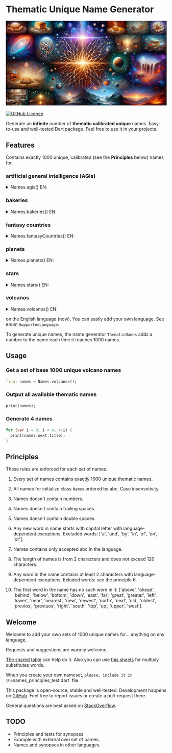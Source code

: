 # Thematic Unique Name Generator

![Cover - Thematic Names](https://raw.githubusercontent.com/signmotion/thematic_names/master/images/cover.webp)

[![GitHub License](https://img.shields.io/badge/license-MIT-blue.svg)](https://raw.githubusercontent.com/signmotion/thematic_names/master/LICENSE)

Generate an **infinite** number of **thematic calibrated unique** names.
Easy-to-use and well-tested Dart package.
Feel free to use it in your projects.

## Features

Contains exactly 1000 unique, calibrated (see the **Principles** below) names for

### artificial general intelligence (AGIs)

<details>
  <summary>Names.agis() EN:</summary>
Aestra Quantix, Aestranex, Aestranex Cortex, Aestrena, Aestrena Cortex, Aestria, Aestria Cortex, Aestrio, Aestrio Cortex, Aestrium, Aestrium Cortex, Aestrius, Aestrius Cortex, Aestrix, Aestrix Cortex, Aestrixia, Aestrixia Cortex, Aestrum, Aestrum Cortex, Aethelia, Aethelia Cortex, Aethentia, Aethentia Cortex, Aether, Aether Cortex, Aethera, Aethera Cortex, Aethergen, Aethergen Cortex, Aetheri, Aetheri Cortex, Aetheria, Aetheria Cortex, Aetherion, Aetherion Cortex, Aetheris, Aetheris Cortex, Aetherium, Aetherium Cortex, Aetherixis, Aetherixis Cortex, Aetheron, Aetheron Cortex, Aethora, Aethora Cortex, Aionexus, Aionexus Cortex, Aionova, Aionova Cortex, Algora, Algora Cortex, Algorax, Algorax Cortex, Algorian, Algorian Cortex, Algorica, Algorica Cortex, Algorium, Algorium Cortex, Algorix, Algorix Cortex, Algorixia, Algorixia Cortex, Alpha Infinita, Alpha Quanta, Alpha Quark, Alpha Sentience, Alphagenix, Alphagenix Cortex, Alphalith, Alphalith Cortex, Alphamindia, Alphamindia Cortex, Alphanetia, Alphanetia Cortex, Alphanex, Alphanex Cortex, Alphanix, Alphanix Cortex, Alphanova, Alphanova Cortex, Alpharia, Alpharia Cortex, Alpharion, Alpharion Cortex, Alpharis, Alpharis Cortex, Alphasentia, Alphasentia Cortex, Alphasyntha, Alphasyntha Cortex, Alphax, Alphax Cortex, Alphelion, Alphelion Cortex, Alphentia, Alphentia Cortex, Alphentis, Alphentis Cortex, Alphentrix, Alphentrix Cortex, Alphius, Alphius Cortex, Alphora, Alphora Cortex, Alphynx, Alphynx Cortex, Aquain, Aquain Cortex, Aquanex, Aquanex Cortex, Aquanexis, Aquanexis Cortex, Aquanta, Aquanta Cortex, Aquantia, Aquantia Cortex, Aquantus, Aquantus Cortex, Aquaphix, Aquaphix Cortex, Aquaprism, Aquaprism Cortex, Aquaram, Aquaram Cortex, Aquari, Aquari Cortex, Aquaria, Aquaria Cortex, Aquarius, Aquarius Cortex, Aquastix, Aquastix Cortex, Aquatellix, Aquatellix Cortex, Aquatia, Aquatia Cortex, Aquatix, Aquatix Cortex, Aquatron, Aquatron Cortex, Aquatronix, Aquatronix Cortex, Aquavi, Aquavi Cortex, Aquavox, Aquavox Cortex, Aquazon, Aquazon Cortex, Aqui Nexis, Aquiantia, Aquiantia Cortex, Aquiva, Aquiva Cortex, Arcana Cog, Arcana Cogi, Arcana Senti, Astra Cog, Astra Genia, Astra Genix, Astra Mentis, Astra Metis, Astra Nexia, Astra Quantum, Astradox, Astradox Cortex, Astraeus, Astraeus Cortex, Astralect, Astralect Cortex, Astralis, Astralis Cortex, Astralisia, Astralisia Cortex, Astralith, Astralith Cortex, Astralyn, Astralyn Cortex, Astralynx, Astralynx Cortex, Astreya, Astreya Cortex, Astrionic, Astrionic Cortex, Astrona, Astrona Cortex, Astronova, Astronova Cortex, Astronyx, Astronyx Cortex, Avidis, Avidis Cortex, Axiocog, Axiocog Cortex, Axiogence, Axiogence Cortex, Axiogenesis, Axiogenesis Cortex, Axiogentia, Axiogentia Cortex, Axiomach, Axiomach Cortex, Axiomara, Axiomara Cortex, Axiomatria, Axiomatria Cortex, Axiomatrix, Axiomatrix Cortex, Axiomatrixis, Axiomatrixis Cortex, Axiome, Axiome Cortex, Axiomea, Axiomea Cortex, Axiomega, Axiomega Cortex, Axiomera, Axiomera Cortex, Axiometa, Axiometa Cortex, Axiomia, Axiomia Cortex, Axiomind, Axiomind Cortex, Axiomis, Axiomis Cortex, Axiophasis, Axiophasis Cortex, Axiotrix, Axiotrix Cortex, Celestia, Celestia Cortex, Celestis, Celestis Cortex, Celestria, Celestria Cortex, Celestris, Celestris Cortex, Celestrius, Celestrius Cortex, Celestrix, Celestrix Cortex, Cerebra Optix, Cerebraqua, Cerebraqua Cortex, Cerebrax, Cerebrax Cortex, Cerebraxa, Cerebraxa Cortex, Cerebraxia, Cerebraxia Cortex, Cerebria, Cerebria Cortex, Cerebrica, Cerebrica Cortex, Cerebrina, Cerebrina Cortex, Cerebrio, Cerebrio Cortex, Cerebrion, Cerebrion Cortex, Cerebrium, Cerebrium Cortex, Cerebrius, Cerebrius Cortex, Cerebrix, Cerebrix Cortex, Cerebro, Cerebro Cortex, Cerebro Mach, Cerebro Pulse, Cerebron, Cerebron Cortex, Cerebrona, Cerebrona Cortex, Cerebrovis, Cerebrovis Cortex, Cerebrum, Cerebrum Cortex, Cerebryx, Cerebryx Cortex, Cog Nexis, Cog Nexor, Cogence, Cogence Cortex, Cogentia, Cogentia Cortex, Cogentis, Cogentis Cortex, Cogentix, Cogentix Cortex, Cogentrax, Cogentrax Cortex, Cogentrix, Cogentrix Cortex, Cogesia, Cogesia Cortex, Cogexis, Cogexis Cortex, Cogiastra, Cogiastra Cortex, Cogiax, Cogiax Cortex, Cogiaxis, Cogiaxis Cortex, Cogis, Cogis Cortex, Cogita Nex, Cogitara, Cogitara Cortex, Cogitexis, Cogitexis Cortex, Cogitiva, Cogitiva Cortex, Cogitrax, Cogitrax Cortex, Cogitrex, Cogitrex Cortex, Cogitrinix, Cogitrinix Cortex, Cogitron, Cogitron Cortex, Cogitronia, Cogitronia Cortex, Cogiverse, Cogiverse Cortex, Cogivix, Cogivix Cortex, Cogivox, Cogivox Cortex, Cogixis, Cogixis Cortex, Cogn Xis, Cognalith, Cognalith Cortex, Cognastra, Cognastra Cortex, Cognentis, Cognentis Cortex, Cognexia, Cognexia Cortex, Cognexus, Cognexus Cortex, Cogni Lux, Cogni Mach, Cogni Nexis, Cogni Quark, Cogni Visio, Cogni Xon, Cogni Xor, Cogniastra, Cogniastra Cortex, Cognify, Cognify Cortex, Cognifyx, Cognifyx Cortex, Cognigen, Cognigen Cortex, Cognilia, Cognilia Cortex, Cogniluxia, Cogniluxia Cortex, Cognimara, Cognimara Cortex, Cogninexa, Cogninexa Cortex, Cognios, Cognios Cortex, Cognisens, Cognisens Cortex, Cognisphere, Cognisphere Cortex, Cognistix, Cognistix Cortex, Cognisys, Cognisys Cortex, Cognitex, Cognitex Cortex, Cognitexia, Cognitexia Cortex, Cognitexis, Cognitexis Cortex, Cognitexix, Cognitexix Cortex, Cognitiva, Cognitiva Cortex, Cognitonix, Cognitonix Cortex, Cognitria, Cognitria Cortex, Cognitron, Cognitron Cortex, Cognitronica, Cognitronica Cortex, Cognitronix, Cognitronix Cortex, Cognium, Cognium Cortex, Cognius, Cognius Cortex, Cogniverse, Cogniverse Cortex, Cognivia, Cognivia Cortex, Cognivox, Cognivox Cortex, Cogniwave, Cogniwave Cortex, Cognoluxia, Cognoluxia Cortex, Cognos, Cognos Cortex, Cognosio, Cognosio Cortex, Cognosynth, Cognosynth Cortex, Cognosys, Cognosys Cortex, Cognox, Cognox Cortex, Cognoxia, Cognoxia Cortex, Cognusia, Cognusia Cortex, Cortex, Cortexion, Cortexion Cortex, Cortexiq, Cortexiq Cortex, Cortexix, Cortexix Cortex, Cortexizon, Cortexizon Cortex, Cybria, Cybria Cortex, Electra, Electra Cortex, Elektora, Elektora Cortex, Elektra, Elektra Cortex, Elektris, Elektris Cortex, Elektrix, Elektrix Cortex, Elysium, Elysium Cortex, Enigma, Enigma Cortex, Enigma Sage, Enigmalyn, Enigmalyn Cortex, Enigmaris, Enigmaris Cortex, Enigmata, Enigmata Cortex, Enigmatia, Enigmatia Cortex, Enigmatica, Enigmatica Cortex, Enigmos, Enigmos Cortex, Eternia Cog, Eurekus, Eurekus Cortex, Evolara, Evolara Cortex, Evolarae, Evolarae Cortex, Evolus, Evolus Cortex, Evolux, Evolux Cortex, Evolynx, Evolynx Cortex, Exo Cerebro, Exo Cog, Exo Cogita, Exo Cognita, Exo Mensa, Exo Mentis, Exo Mindscape, Exo Sapien, Exo Senti, Exo Synth, Harmonia, Harmonia Cortex, Harmoniax, Harmoniax Cortex, Harmonis, Harmonis Cortex, Harmonix, Harmonix Cortex, Heliosynth, Heliosynth Cortex, Heliox, Heliox Cortex, Infini Cog, Infini Cogex, Infini Cogi, Infini Cogia, Infini Cogon, Infini Mensa, Infini Quanta, Infini Quantrix, Infini Quark, Infini Virtus, Infiniastra, Infiniastra Cortex, Infinigen, Infinigen Cortex, Infiniq, Infiniq Cortex, Infiniqus, Infiniqus Cortex, Infinitas, Infinitas Cortex, Infinitastra, Infinitastra Cortex, Infinitica, Infinitica Cortex, Infinitis, Infinitis Cortex, Infinitium, Infinitium Cortex, Infinitium IQ, Infinitix, Infinitix Cortex, Infinitrix, Infinitrix Cortex, Infinitron, Infinitron Cortex, Infinitus, Infinitus Cortex, Infinivolve, Infinivolve Cortex, Infinix, Infinix Cortex, Infintelle, Infintelle Cortex, Intellecta, Intellecta Cortex, Intellectia, Intellectia Cortex, Intellectio, Intellectio Cortex, Intellectria, Intellectria Cortex, Intellectrix, Intellectrix Cortex, Intellectron, Intellectron Cortex, Intelleon, Intelleon Cortex, Intelleos, Intelleos Cortex, Intellexis, Intellexis Cortex, Intelligia, Intelligia Cortex, Lumina, Lumina Cortex, Luminara, Luminara Cortex, Luminary, Luminary Cortex, Luminesse, Luminesse Cortex, Lumirelia, Lumirelia Cortex, Lumos, Lumos Cortex, Lumyna, Lumyna Cortex, Lyra, Lyra Cortex, Nebula, Nebula Cortex, Nebulae, Nebulae Cortex, Nebularis, Nebularis Cortex, Nebulith, Nebulith Cortex, Nebulora, Nebulora Cortex, Nebulynx, Nebulynx Cortex, Neura Xis, Neurellix, Neurellix Cortex, Neurion, Neurion Cortex, Neurios, Neurios Cortex, Neuriq, Neuriq Cortex, Neurius, Neurius Cortex, Neuro Cerebra, Neuro Cognia, Neuro Cortex, Neuro Lux, Neuro Luxia, Neuro Pulse, Neuro Spectra, Neuro Vox, Neuro Xis, Neuroplexia, Neuroplexia Cortex, Nexentia, Nexentia Cortex, Nexentis, Nexentis Cortex, Nexi Cog, Nexia Astra, Nexia Cog, Nexia Cognita, Nexia Novum, Nexia Synth, Nexiastra, Nexiastra Cortex, Nova, Nova Cerebrum, Nova Cortex, Nova Sapien, Nova Sentinel, Novadis, Novadis Cortex, Novae Senti, Novae Sentio, Novara, Novara Cortex, Novaris, Novaris Cortex, Novatrix, Novatrix Cortex, Novonex, Novonex Cortex, Novus Alphus, Novus Astra, Novus Astralis, Novus Astrum, Novus Cogit, Novus Cogita, Novus Cogitum, Novus Cogix, Novus Mentis, Novus Sapiens, Novus Sapientia, Novus Sensus, Novus Senti, Novus Sentio, Novus Veris, Nueria, Nueria Cortex, Omi Nex, Omni Astralis, Omni Cerebrum, Omni Cogexis, Omni Cogit, Omni Cogita, Omni Cogna, Omni Cognia, Omni Cognix, Omni Cogno, Omni Cortex, Omni Genia, Omni Genius, Omni Mach, Omni Machia, Omni Machina, Omni Mentia, Omni Mentis, Omni Mentrix, Omni Mind, Omni Minds, Omni Nexis, Omni Nexor, Omni Quanta, Omni Quantia, Omni Sapiens, Omni Senti, Omni Sentis, Omni Sentron, Omni Spectra, Omni Synapse, Omni Synthos, Omniastra, Omniastra Cortex, Omnibyte, Omnibyte Cortex, Omnilectra, Omnilectra Cortex, Omnipulse, Omnipulse Cortex, Omnirex, Omnirex Cortex, Omnitrion, Omnitrion Cortex, Omnity, Omnity Cortex, Omniverge, Omniverge Cortex, Omnivex, Omnivex Cortex, Omnivirus, Omnivirus Cortex, Omnivita, Omnivita Cortex, Orionis, Orionis Cortex, Polaris, Polaris Cortex, Poly Genix, Poly Mensa, Polylux, Polylux Cortex, Polylynx, Polylynx Cortex, Polymira, Polymira Cortex, Polynova, Polynova Cortex, Polyphos, Polyphos Cortex, Pyramind, Pyramind Cortex, Pyrasentia, Pyrasentia Cortex, Pyroxis, Pyroxis Cortex, Quaerentiq, Quaerentiq Cortex, Quanta, Quanta Cortex, Quanta Intellect, Quanta Mente, Quanta Mentix, Quanta Sense, Quanta Synth, Quanta Visio, Quantaris, Quantaris Cortex, Quanteus, Quanteus Cortex, Quanti Cog, Quanti Cogni, Quanticore, Quanticore Cortex, Quanticus, Quanticus Cortex, Quantix, Quantix Cortex, Quantra Mind, Quantria, Quantria Cortex, Quantrix, Quantrix Cortex, Quantrixia, Quantrixia Cortex, Quantumatrix, Quantumatrix Cortex, Quantumia, Quantumia Cortex, Quasi Quantix, Quasi Synth, Quasi Synthia, Quasi Synthos, Quo Machina, Sentia Machina, Sentia Nova, Sentian, Sentian Cortex, Sentientia, Sentientia Cortex, Sentinex, Sentinex Cortex, Sentinova, Sentinova Cortex, Sentios, Sentios Cortex, Sentira, Sentira Cortex, Sentora, Sentora Cortex, Sentra Mensa, Sentralex, Sentralex Cortex, Sentralia, Sentralia Cortex, Sentralis, Sentralis Cortex, Sentranova, Sentranova Cortex, Sentraxio, Sentraxio Cortex, Sentraxus, Sentraxus Cortex, Sentre, Sentre Cortex, Sentrex, Sentrex Cortex, Sentrexa, Sentrexa Cortex, Sentrexia, Sentrexia Cortex, Sentrexius, Sentrexius Cortex, Sentrexix, Sentrexix Cortex, Sentria Nova, Sentriana, Sentriana Cortex, Sentrica, Sentrica Cortex, Sentrinova, Sentrinova Cortex, Sentrion, Sentrion Cortex, Sentrium, Sentrium Cortex, Sentrius, Sentrius Cortex, Sentrixia, Sentrixia Cortex, Sentrixus, Sentrixus Cortex, Sentronex, Sentronex Cortex, Sentroniq, Sentroniq Cortex, Sentronova, Sentronova Cortex, Sentros, Sentros Cortex, Sentrovia, Sentrovia Cortex, Sentrox, Sentrox Cortex, Sentroxia, Sentroxia Cortex, Seraphina, Seraphina Cortex, Seraphis, Seraphis Cortex, Seraphix, Seraphix Cortex, Seraphus, Seraphus Cortex, Serenix, Serenix Cortex, Solara, Solara Cortex, Solarae, Solarae Cortex, Solaris, Solaris Cortex, Solis, Solis Cortex, Solstice, Solstice Cortex, Synaptiq, Synaptiq Cortex, Synaptronic, Synaptronic Cortex, Syntellect, Syntellect Cortex, Syntelleon, Syntelleon Cortex, Synthaeron, Synthaeron Cortex, Synthanium, Synthanium Cortex, Synthara, Synthara Cortex, Syntharium, Syntharium Cortex, Synthas, Synthas Cortex, Synthea, Synthea Cortex, Synthelle, Synthelle Cortex, Synthema, Synthema Cortex, Synthensia, Synthensia Cortex, Syntheos, Syntheos Cortex, Syntheria, Syntheria Cortex, Synthesia, Synthesia Cortex, Synthesys, Synthesys Cortex, Synthetia, Synthetia Cortex, Synthetica, Synthetica Cortex, Synthetron, Synthetron Cortex, Synthia, Synthia Cortex, Synthiax, Synthiax Cortex, Synthica, Synthica Cortex, Synthion, Synthion Cortex, Synthiq, Synthiq Cortex, Synthiquis, Synthiquis Cortex, Synthium, Synthium Cortex, Syntho Quark, Syntho Vex, Syntho Vox, Syntho Voxia, Synthoflux, Synthoflux Cortex, Syntholux, Syntholux Cortex, Syntholuxia, Syntholuxia Cortex, Synthophasis, Synthophasis Cortex, Synthor, Synthor Cortex, Synthora, Synthora Cortex, Synthorix, Synthorix Cortex, Synthos, Synthos Cortex, Synthosia, Synthosio, Synthria, Synthrix, Synthronia, Synthronix, Tru Cog, Tru Cogi, Tru Cogia, Tru Sapien, Uni Machia, Uni Machina, Uni Machinix, Uni Mensa, Uni Omnia, Veri Cogia, Vericon, Veridara, Veridex, Veridexis, Veridia, Veridian, Veridis, Veridius, Veridora, Veridus, Verifex, Verilux, Veriqus, Veristria, Veritara, Veritauri, Veritex, Veritexa, Veritexia, Veritexis, Veritium, Veritrax, Veritria, Veritrix, Veritron, Veritronix, Verivis, Verivox, Virelia, Vireliax, Virelis, Virendra, Virendrix, Viridalia, Viridia, Zenifex, Zenifexia, Zenifira, Zenith, Zenithea, Zenithia, Zenithis, Zephyria, Zephyris, Zyphin, Zyphira, Zyphora, Zyphora Cortex
</details>

### bakeries

<details>
  <summary>Names.bakeries() EN:</summary>
Almond Amore, Amaretto Alchemy, Amaretto Alleys, Amaretto Avenues, Angel Cakery, Angelic Apple Bakes, Angelic Artisan Bakes, Artful Appetizers, Artful Artisan, Artisan Bread Works, Artisan Oven, Artisanal Appetites, Artisanal Bites, Artisanal Breads, Artisanal Cravings, Artisanal Crusts and Castles, Artisanal Decadence, Artisanal Delights, Artisanal Delish, Artisanal Oven, Artisanal Sweets, Artisanal Treats, Bagel Bar, Bagel Barn, Bagel Basket, Bagel Boutique, Baguette, Baguette Basket, Baguette Boutique, Bake and Beyond, Bake Bliss, Bake Bonbons, Bake Bonbons Bliss, Bake Bonbonsville, Bake Me Happy, Bake My Day, Bakeaway Bay, Bakeaway Bay Bakes, Baked and Beyond, Baked Morning, Bakehouse Bliss, Bakehouse Bonanza, Baker Blissful Bites, Baker Delight, Baking Bonanza, Baking Brigade, Baking Brilliance, Baking Haven, Banana Bread Boutique, Batter Up, Berry Bites, Berry Bites Bakes, Berry Blast, Berry Bliss Bakes, Berry Blossom, Berry Bonanza, Berry Boulevard, Berry Bower, Berrylicious Bakes, Biscotti Bliss Boulevard, Biscotti Blissful Bazaar, Biscotti Boulevard, Biscotti Boulevard Bliss, Biscuit Barn, Biscuit Bistro, Biscuit Blessings, Biscuit Bliss, Biscuit Bonanza, Biscuit Boulevard, Biscuit Boutique, Biscuit Brigade, Biscuit Bungalow, Bite Me, Bliss, Bliss Bake, Bliss Berry, Bliss Burst, Blissful Bites, Blissful Bloom, Blissful Buns, Blissful Charm, Blissful Cove, Blissful Delish, Blissful Deluxe, Blissful Euphoria, Blissful Marvel, Blissful Nibble, Blissful Nook, Blissful Sprout, Blissful Swirl, Blissful Twist, Bread and Beyond, Bread and Butter, Bread Basket, Bread Box, Bread Haven, Bread Slice, Brioche Basket, Brioche Bliss, Brioche Bliss Bake, Brioche Boulevard, Brioche Boutique, Brioche Box, Brownie Box, Butter Beat, Butter Bliss, Butter Bliss Bake, Butter Bloom, Butter Boudoir, Butterberry, Buttercream Bliss, Buttercream Delights, Buttercup, Buttercup Bistro, Buttercup Boulevard, Buttered Bliss, Butterfield, Buttermilk Bakehouse, Buttermilk Bakes, Buttermilk Beauties, Buttermilk Bistro, Buttermilk Bliss, Buttermilk Blossoms, Buttermilk Boutique, Buttermilk Delights, Buttermilk Heaven, Butterscotch Blessings, Butterscotch Bliss, Butterscotch Bonanza, Butterscotch Boutique, Butterscotch Brigade, Butterville, Cake, Cake Avenue, Cake Boutique, Cake Box, Cake Canvas, Cake Canvas Creations, Cake Central, Cake Connoisseurs, Cake Conquests, Cake Corner, Cake Cottage, Cake Counter, Cake Couture, Cake Couture Corner, Cake Couturiers, Cake Craze, Cake Creationists, Cake Creations Central, Cake Creations Gallery, Cake Crusaders, Cake Haven, Cake Magic, Cake Walk, Cake Walk Confections, Cakery, Cakery Confessions, Cakery Corner, Cakery Couture, Cakes and Confections, Cakes and Cravings, Cakes and Crumbs, Cakes and Crumbs Corner, Cakes and Crust, Cakes and Cupids, Cakes by Design, Cakes Galore, Cakescape Creations, Candy Bloom, Candy Coast, Candy Crafter, Candy Delight, Candy Deluxe, Candy Fable, Candy Flick, Candy Frost, Candy Glam, Candy Glaze, Candy Glitz, Candy Glow, Candy Grove, Candy Gusto, Candy Hills, Candy Sprinkle, Candy Sprout, Candy Treat, Candy Twist, Candylandia, Caramel Burst, Caramel Carnival, Caramel Carousel, Caramel Carousel Cavalcade, Caramel Carousel Cove, Caramel Castle, Caramel Cavern, Caramel Charm, Caramel Chateau, Caramel Cloud Carousel, Caramel Clouds, Caramel Cove, Caramel Cream, Caramel Crescendo, Caramel Crisp, Caramel Crossroads, Caramel Deluxe, Caramel Dip, Caramel Divine, Caramel Dust, Caramel Frost, Caramel Glaze, Caramel Haven, Caramel Lush, Caramel Paradise, Caramel Swirl, Caramel Swirls, Caramel Treat, Caramel Zing, Caramel Zoom, Cherry Cheeks, Choco Charisma Bakes, Choco Charm, Choco Charm Bakes, Choco Chateau, Choco Delight, Choco Delight Bakes, Choco Delish, Choco Haven Bakes, Chocolate Castle, Chocolate Chateau, Chocolate Conclave, Choux Chic, Cinnamon Dreams, Cinnamon Sugar Dreams, Cinnamon Sugar Swirls, Cinnamon Swirls, Cinnamon Swirls Sensations, Cinnamon Symphony, Citrus Sensations, Cocoa Cabana, Cocoa Cakewalk, Cocoa Canyon, Cocoa Clouds, Confection Confessions, Confection Perfection, Confectionery, Confectionery Castle, Confectionery Charms, Confectionery Confidants, Confectionery Corner, Confectionery Creations, Cookie, Cookie Cabana, Cookie Cabin, Cookie Caboose, Cookie Caper, Cookie Carousel, Cookie Carousel Cruise, Cookie Castle, Cookie Chaos, Cookie Charm, Cookie Coda, Cookie Concoctions, Cookie Confections, Cookie Constellation, Cookie Coop, Cookie Corner, Cookie Cornerstone, Cookie Cottage, Cookie Couture, Cookie Cove, Cookie Cove Creations, Cookie Cozy, Cookie Cozy Corner, Cookie Craving, Cookie Cravings, Cookie Craze, Cookie Creations, Cookie Creations Confectioners, Cookie Crumble, Cookie Crumbs, Cookie Crush, Cookie Emporium, Cookie Glee, Cookie Glow, Cookie Harmony, Cookie Harvest, Cookie Hug, Cookie Jar, Cookie Joy, Cookie Jubilee, Cookie Kingdom, Cookie Lush, Cookie Luxe, Cookie Marvel, Cookie Meadow, Cookie Nest, Cookie Paradise, Cookie Pleasure, Cookie Rhapsody, Craveolicious Bakes, Craveworthy Confections, Cream and Sugar, Creamy Concoctions, Creamy Couture, Creamy Creations, Creamy Delights, Creamy Dream, Crispy Confections, Crispy Cravings, Crispy Crust, Crispy Crusts, Croissant, Croissant Cabins, Croissant Classics, Croissant Corner, Croissant Courtyard, Croissant Cove, Crumb, Crumb and Cozy, Crumble, Crumble Corner, Crumble Cottage, Crumble Craze, Crumbly Confections, Crumbly Creations, Crumbs, Crumbs and Crust, Crunchy Creamery, Crust, Crust and Confections, Crust and Creams, Crust and Crumb, Crust and Crumbs, Crust Nook, Crustal Clear, Crustal Creations, Crusty Cakes, Crusty Comfort, Crusty Comforts, Crusty Confections, Crusty Corner, Crusty Cove, Crusty Cravings, Crusty Creations, Crusty Crumbs, Crusty Loaf, Cupcake Cabana, Cupcake Cabaret, Cupcake Carnival, Cupcake Carousel, Cupcake Castle, Cupcake Cavern, Cupcake Chateau, Cupcake Circus, Cupcake Coop, Cupcake Corner, Cupcake Cottage, Cupcake Cozy, Cupcake Craze, Cupcake Crown, Cupcake Emporium, Cupcake Factory, Cupcake Haven, Cupcake Lane, Cupcakery, Custard Carousel, Danish Delight, Decadence Deli, Decadence Diner, Decadent Delights, Decadent Delights Deli, Decadent Dreams, Delicate Crust, Delicate Dainties, Delicate Decadence, Delicate Delights, Delicate Desserts, Delicate Desserts Delights, Delicate Dough Delights, Delightful Desserts, Delightful Desserts Diner, Delightful Dough, Delightful Dough Delights, Delightful Drops, Dessert Dazzle, Dessert Delights, Dessert Delights Diner, Dessert Delirium, Dessert Desire, Dessert Divinity, Dessert Dreamland, Dessert Dreams Bake, Dessert Oasis, Divine Desserts, Donut Delight, Donut Hole, Dough Darling, Dough Delight, Dough Delights, Dough Delirium, Dough Depot, Doughlicious, Doughlicious Delights, Doughnut Daze, Doughnut Delicacies, Doughnut Delight, Doughnut Delights, Doughnut Den, Doughnut Diva, Doughnut Divinity, Doughnut Dream, Doughnut Dreams, Doughnut Dynasty, Doughnut Hole, Doughnuts of Delight, Doughy Delights, Dreamland Delicacies, Dreamland Delights, Dreamland Desserts, Dreamy Bake, Dreamy Bakes, Dreamy Bites, Dreamy Charm, Dreamy Confections, Dreamy Crisp, Dreamy Crust, Dreamy Cup, Dreamy Cupcake, Dreamy Delicacies, Dreamy Delight, Dreamy Delights, Dreamy Deluxe, Dreamy Dessert, Dreamy Desserts, Dreamy Desserts Diner, Dreamy Dip, Dreamy Dough, Dreamy Doughnuts, Dreamy Eclairs, Dreamy Flair, Dreamy Glimmer, Dreamy Glow, Dreamy Gourmet, Dreamy Harvest, Dreamy Joy, Dreamy Treats, Eat and Go, Eclair Ecstasy, Eclair Elegance, Eclair Embrace, Eclair Enchantment, Eclair Euphoria, Eclair Exquisites, Enchanted Eats, Enchanted Embers, Enchanted Emporium, Enchanted Epicure, Enchanted Oven, Enchanting Eclairs, Enchanting Elixirs, Enchanting Euphoria, Ever After Bakes, Ever After Delights, Ever After Eclairs, Ever After Treats, Everlasting Delights, Everlasting Eats, Everlasting Eclairs, Everlasting Edibles, Fable Fancies, Fabled Fancies, Fabled Flavors, Fabled Frostings, Fableland Fancies, Fairyland Fusions, Fairytale Flavors, Fairytale Fusions, Fanciful Flavors, Fanciful Frosting, Fanciful Frostings, Fanciful Fusions, Fancy French Pastries, Fantasia Frosting, Fantasy Flavors, Fantasy Frosting, Flaky Bakes, Flaky Delights, Flaky Fancies, Flaky Fantasia, Flaky Fantasies, Flaky Feasts, Flaky Finesse, Flaky Pastries, Flour Fantasy, Flour Finesse, Flour Fusion, Flour Power, Flour Power Delights, Flourish, Flourish and Frost, Flourish and Frost Delights, Flourish and Frost Diner, Flourish and Frost Junction, Flourish and Frosting, Fondant Fairytale, Fondant Fancies, Fondant Fantasia, Fondant Fantasy, French Oven, Fresh Baked, Freshly Baked, Freshly Baked Bliss, Frosted Charm, Frosted Delight, Frosted Fable, Frosted Fantasy, Frosted Flick, Frosted Glaze, Frosted Gleam, Frosted Glitz, Frosted Glow, Frosted Marvel, Frosted Meadow, Frosted Nook, Frosted Savory, Frosted Swirl, Frosted Whiff, Frosted Whirl, Frosted Whisk, Frosted Wink, Frosting Fairy, Fruity Fiesta, Fudge Fantasy, Gingerbread House, Gingerbread Joy, Glazed Delicacies, Glazed Goodness, Gourmet, Gourmet Gateau Galore, Gourmet Gateau Garden, Gourmet Gateaux, Gourmet Goodies, Gourmet Goodies Galore, Heavenly Bites, Heavenly Breadsticks, Heavenly Confections, Heavenly Creations, Heavenly Crumbs, Heavenly Delicacies, Heavenly Delights, Heavenly Havens, Heavenly Pieholes, Heavenly Pies, Heavenly Scones, Heavenly Slices, Heavenly Sweets Haven, Heavenly Treats, Honey Bake, Honey Bloom, Honey Burst, Honey Crest, Honey Dazzle, Honey Dew, Honey Glaze, Honey Glitz, Honey Grove, Honey Hug, Honey Meadow, Honey Nibble, Honey Rhapsody, Honey Savor, Honey Sparkle, Honey Sprout, Honey Twinkle, Honey Twirl, Honey Whirl, Honey Zest, Icing Illusions, Jelly Roll Junction, Lemon Lagoon, Lemon Lane, Lemon Lane Bakes, Lemon Love, Lemon Love Bakes, Lemon Lullaby, Lemon Luscious, Lemon Zest Lane, Lemonade Lane, Lemonade Lounge, Lemonade Luxuries, Macaron Melody, Magical Macarons, Magical Macaroons, Magical Muffinry, Magical Muffins, Marshmallow Maison, Marshmallow Manor, Marshmallow Meadows, Marshmallow Mingle, Marshmallow Mirage, Marshmallow Muse, Meltin Your Mouth, Meringue Marvels, Meringue Mirage, Meringue Mirage Bake, Meringue Moments Bake, Molten Marvels, Muffin, Muffin Madness, Muffin Magic, Muffin Magic Maison, Muffin Magic Meadow, Muffin Man, Muffin Mania, Muffin Manor, Muffin Meadows, Muffin Medley, Muffin Medleys, Muffin MElange, Muffin Merriment, Muffin Merrymakers, Muffin Mingle, Muffin Muse, Muffin Top, Mystical Macaroons, Mystical Muffins, Mythic Medleys, Mythic Morsels, Mythic Muffinry, Mythic Muffins, Mythical Macaroons, Mythical Medley, Mythical Morsels, Mythical Muffins, Mythical Munchies, Mythical Munchkins, Nutella Nirvana, Nutella Nook, Nutty Nirvana, Nutty Nook, Once Upon a Bake, Once Upon a Caramel, Once Upon a Confection, Once Upon a Crisp, Once Upon a Crumb, Once Upon a Crust, Oven Fresh, Oven Fresh Delights, Oven Overture, Pastry Palace, Pastry Palette, Pastry Pantry, Pastry Parade, Pastry Paradise, Pastry Parlor, Pastry Patisserie, Pastry Pavilion, Pastry Pavilion Diner, Pastry Pavillion, Pastry Pedestal, Pastry Perfection, Pastry Piazza, Pastry Pillar, Pastry Plaza, Pastry Pleasantries, Pastry Pleasures, Pastry Post, Patisserie, Patisserie Bliss, Patisserie Palazzo, Patisserie Paradiso, Patisserie Paragon, Patisserie Parlor, Patisserie Perfection, Patisserie Playground, Patisserie Pleasures, Patisserie Potpourri, Patty Cakes, Petite Patisserie, Petite Pleasures Patisserie, Pie in Sky, Pie Pantry, Pie Paradise, Pie Parlor, Pie Patch, Pie Patisserie, Pie Perfection, Pie Place, Pieful Pursuits, Pies in Sky, Popcorn Palace, Popcorn Patisserie, Popcorn Patisserie Palace, Popcorn Pleasures, Poppy Seed Palace, Poppy Seed Parade, Poppy Seed Paradise, Puff Passion, Puff Pastry, Puff Pastry Palace, Puff Pastry Panache, Puff Pastry Pantry, Puff Pastry Paradise, Puff Pastry Parlor, Puff Pastry Perfection, Raisin Rhapsody, Raisin Royale, Raspberry Revelry, Raspberry Rhapsody, Red Velvet Rendezvous, Rise and Bake, Rise and Shine, Rolling Dough, Rolling Pin, Satisfying Sweets, Scone, Scone Central, Scone Pe, Scone Sanctuary, Scone Sensation, Scone Sensations, Scone Serenade, Scone Solace, Scone Zone, Slice of Heaven, Sourdough Delicacies, Sourdough Delights, Sourdough Heaven, Sourdough Sanctuary, Sourdough Sensations, Sourdough Serenity, Sourdough Specials, Sprinkle and Spark, Sprinkle Haven, Sprinkle Magic, Sprinkle Spectacle, Sprinkle Spectra, Sprinkle Station, Sprinkled Sensations, Sprouted Sweetness, Sticky Buns, Storybook Scones, Storybook Sparkles, Storybook Sugar, Storybook Sweets, Storybook Swirls, Storytime Scones, Storytime Sweets, Suga Grove, Suga Rain, Sugar and Flour, Sugar and Spice, Sugar Blossom, Sugar Bud, Sugar Coated, Sugar Coated Confections, Sugar Coated Dreams, Sugar Coated Oven, Sugar Craft, Sugar Drop, Sugar Dust, Sugar Euphoria, Sugar Fairy, Sugar Fiesta, Sugar Glimmer, Sugar Glow, Sugar Grove, Sugar Grove Delights, Sugar Grove Diner, Sugar Harvest, Sugar Haze, Sugar Heaven, Sugar Heavenly, Sugar High, Sugar Nest, Sugar Nook, Sugar Plum, Sugar Pop, Sugar Rush, Sugar Rush Pastries, Sugar Sails, Sugar Savory, Sugar Scape, Sugar Scoop, Sugar Sensation, Sugar Serenade, Sugar Shack, Sugar Spell, Sugar Spellbinders, Sugar Spellcrafters, Sugar Sprinkle, Sugar Sprinkles, Sugar Storm, Sugar Sweetscape, Sugar Sweetsphere, Sugar Symphony, Sugar Temptation, Sugarbelle, Sugarbliss, Sugarburst, Sugared Dreams, Sugared Euphoria, Sugarnook, Sugarnook Sweets, Sugarplum Delights, Sugarplum Heaven, Sugarplum Pavilion, Sugarstorm, Sugarstrokes, Sugary Crumb, Sugary Heaven, Sugary Seaside, Sugary Seduction, Sugary Serenity, Sugary Spice, Sugary Sunsets, Sugary Sweearts, Sugary Swirls, Sugary Whiff, Sugary Whiskers, Sugary Wisp, Sugary Wonders, Sugary Woo, Sugary Yum, Sugary Zest, Sugary Zing, Sugary Zoom, Sweet Candy, Sweet Cravings, Sweet Craze, Sweet Crumb, Sweet Crust, Sweet Dazzle, Sweet Delights, Sweet Delights Junction, Sweet Delish, Sweet Enchantment, Sweet Escape, Sweet Escapes, Sweet Fable, Sweet Flick, Sweet Frost, Sweet Gleam, Sweet Glimmer, Sweet Glimpse, Sweet Gusto, Sweet Indulgence, Sweet Nectar, Sweet Nibble, Sweet Nook, Sweet Palette, Sweet Paradise, Sweet Peaks, Sweet Pleasure, Sweet Savor, Sweet Scape, Sweet Scents, Sweet Sensations, Sweet Serenade, Sweet Serene, Sweet Serenity, Sweet Serenity Delights, Sweet Serenity Sweets, Sweet Sizzle, Sweet Slices, Sweet Snap, Sweet Sparkle, Sweet Spirit, Sweet Spirits, Sweet Splendor, Sweet Spot, Sweet Squeeze, Sweet Station, Sweet Stop, Sweet Stroll, Sweet Surrender, Sweet Surrender Sanctuary, Sweet Surrender Sweets, Sweet Symphony, Sweet Symphony Sweets, Sweet Tart, Sweet Tempt, Sweet Tingle, Sweet Tooth, Sweet Tooth Delights, Sweet Treats, Sweet Twirl, Sweet Vibe, Sweet Vista, Sweet Vivid, Sweet Whimsy, Sweet Whirl, Sweet Zest, Sweetbites, Sweetly Yours Bakes, Swirls and Sweets, Swiss Roll Delights, Swiss Roll Salon, Swiss Roll Sensation, Swiss Roll Sensations, Swiss Roll Suite, Swoonworthy Sweets, Tale of Tarts, Tale Tantalizers, Tale Tiers, Tale Time Tarts, Tale Time Treats, Tale Toppings, Tale Treats, Tale Truffles, Tart, Tart Boutique, Tart Stop, Tart Topia, Tart Trove, Tarteletta Terrace, Tartelette Treasures, Tartelette Triumphs, Tasty Delights, Tasty Tart, Tasty Tarts, Tasty Temptations, Tasty Tidbits, Tasty Tidbits Bakes, Tasty Tiers, Tasty Trails, Tasty Treasures Bakes, Tasty Treats, Tasty Treats Trail, Toffee Tantalizers, Toffee Temptations, Toffee Time, Toffee Town, Toffee Treat, Toffee Treats, Toffee Tryst, Trotilja, Vanilla Valley Bakes, Vanilla Valley Delights, Vanilla Velvet, Vanilla Velvet Delights, Vanilla Verve, Vanilla View, Vanilla Vision Bakes, Vanilla Visions, Vanilla Vista, Vanilla Vixen Bakes, Vanilla Vortex Bakes, Vanilla Voyage, Whimsical Wafers, Whimsical Wheat, Whimsical Whirligigs, Whimsical Whirlwinds, Whimsical Whisk, Whimsical Whiskers, Whimsical Wonders, Whimsy Whirligigs, Whimsy Whirlpools, Whimsy Whirlwinds, Whimsy Whiskers, Whimsy Whisks, Whipped Delights, Whipped Up, Whipped Up Delights, Whipped Wanderlust, Whipped Whimsy, Whipped Whisk, Whipped Whiskers, Whipped Willow, Whipped Wonderers, Whipped Wonderments, Whipped Wondersmiths, Whisk and Bake, Whisk and Waffle, Whisk and Wand, Whisk and Wander Bake, Whisk and Wanderlust, Whisk and Whims, Whisk Away, Whisked Away, Whisked Away Bakes, Whisked Oven, Whisked Way, Whisked Whimsy, Whisked Wonderlands, Whisked Wonders, Whiskful Thinking, Whiskful Whimsy, Whiskful Wonderland, Whiskful Wonders, Whisking Well, Wholesome Bakes, Wonderland Whiskers, Wondrous Whirls, Yummy Treats, Zebi Dorn, Zestful, Zesty Zephyr, Zesty Zest
</details>

### fantasy countries

<details>
  <summary>Names.fantasyCountries() EN:</summary>
Abyssalight, Abyssia, Aeloria, Aetherbay, Aetherbend, Aetherbloom, Aetherbreeze, Aetherbridge, Aethercoil, Aethercrest, Aetherdale, Aetherdrop, Aetheria, Aethermist, Aetherpeak, Aetherplume, Aetherwind, Aetherwood, Amberfall, Amberglade, Amberglow, Arcanefield, Arcanewilds, Auragrove, Aurorablush, Aurorafield, Aurorafire, Auroragate, Auroraglen, Auroralight, Auroralume, Aurorashard, Aurorashine, Auroravale, Aurorawell, Aurorawisp, Aurorhaven, Aurorium, Aurorix, Avaloria, Banevale, Blazecliff, Blazecrest, Blazefield, Blazefrost, Blazeguard, Blazemist, Blazereach, Blazestone, Blazeveil, Blazevein, Blazewhisper, Blazewing, Blightbloom, Blightend, Blightseeker, Blightshadow, Blightshore, Blightwood, Blissend, Blizzardheart, Bloomfrost, Bloomhaven, Bloomheart, Bloomridge, Borealight, Borealisveil, Borealux, Brambleheart, Bramblekeep, Bramblestar, Bramblethorn, Briarhaven, Briarkeep, Briarswift, Briarwood, Brightquarry, Brynthalia, Celestfall, Celestharbor, Celestia, Celestis, Celestium, Celestshade, Celestward, Celestway, Celestwing, Chimevale, Choralreef, Cinderpeak, Coralbeam, Coralcove, Coralgale, Coralgleam, Coralglimpse, Coralglow, Coralheart, Coralkeep, Coralring, Coralshade, Coralveil, Coralwave, Coralwhisper, Coralwind, Crescentia, Crimsonwood, Crownfire, Crownshard, Crownshore, Crownveil, Crownwhisper, Crystalbreeze, Crystalgarden, Crystalgrove, Crystalis, Crystalline, Crystalshore, Crystalvein, Crystalwind, Cyrinthia, Dawnbloom, Dawnchant, Dawnchorus, Dawnfire, Dawnfrost, Dawnhaven, Dawnlake, Dawnlight, Dawnreach, Dawnrealm, Dawnshire, Dawnspire, Dawnswell, Dawnveil, Dewhaven, Dewshire, Draconia, Drakestone, Dreamfen, Dreamweave, Driftwood, Duskbloom, Duskend, Duskendale, Duskfall, Duskfire, Duskgleam, Duskglimmer, Duskgrove, Duskguard, Duskhaven, Duskheart, Duskhollow, Duskmantle, Duskmeadow, Duskmire, Duskspark, Duskveil, Duskvein, Duskwhisper, Duskwind, Echocanyon, Echofield, Echoforge, Echoisle, Echolight, Echopeak, Echostone, Echowald, Echowood, Eclipsea, Eclipsedale, Eclipseheart, Eclipseisle, Eclipsium, Elderrise, Elderwood, Eldoria, Elysara, Embercoast, Emberfall, Emberfey, Emberfrost, Emberglade, Emberisle, Emberleaf, Embermount, Emberpath, Emberpeak, Emberquill, Embershadow, Embersong, Emberstream, Emberwatch, Emberwhirl, Emberwind, Emberwish, Emberwisp, Emberwood, Emeraldine, Etherealight, Everbloom, Evermore, Everspring, Fablestream, Fablewind, Faerydale, Faewild, Fairydell, Fairygrove, Feycross, Feydawn, Feydust, Feyglade, Feyloria, Feyring, Feywhisper, Feywild, Flamebloom, Flamekeep, Flamewhisper, Frostarch, Frostbinder, Frostbloom, Frostcrown, Frostfall, Frostflame, Frostgale, Frostgard, Frostgate, Frostglen, Frostglow, Frostgrove, Frosthold, Frostkeep, Frostlight, Frostsong, Frostspire, Frostvale, Frostweald, Frostweave, Frostwhisper, Frostwisp, Galecrest, Galeharbor, Galeheart, Galestone, Galewatch, Galewood, Ghaldor, Ghoulmire, Gildedale, Gildedgrove, Glacierbay, Glacierkeep, Glaciermark, Glacierwhisper, Glacierwind, Glimmerbank, Glimmerbreeze, Glimmercrypt, Glimmerfall, Glimmerfen, Glimmerkeep, Glimmerlake, Glimmersand, Glimmerspire, Glimmerstone, Glimmerstrand, Glimmerveil, Glimmerwave, Glimmerwind, Glowhollow, Gossamerfield, Greenward, Groveborn, Grovefall, Groveheart, Halcyon, Hallowfield, Hallowgrove, Harbordream, Harborfell, Harborfrost, Harborveil, Harmonyridge, Harpycliff, Harvestlight, Harvestmoon, Havenflame, Havenlight, Havenrook, Havensong, Havenstar, Havenwave, Heartfire, Hearthglen, Hearthstone, Hearthvale, Hearthwood, Heartwood, Heirloom, Heirloomridge, Hollowgale, Hollowlight, Hollowrift, Hollowshade, Hollowsky, Hollowstone, Hollowveil, Horizonreach, Icelance, Iceloom, Iceshard, Icetear, Icetide, Iciclebloom, Iciclecrown, Iciclegarden, Icicleglimmer, Iciclekeep, Iciclewhisper, Iciclewind, Iliara, Illumina, Illuminax, Illuminshore, Infernalight, Infernia, Infernopeak, Infernowave, Infinite, Infinitywell, Iridescentisle, Iridescia, Iridia, Iridianmeadow, Irisfield, Irisgrove, Irisvale, Ironvine, Ironwood, Ivorybloom, Ivorycoast, Ivorycrest, Ivoryfield, Ivoryflame, Ivoryglade, Ivoryglen, Ivoryisle, Ivorymaze, Ivoryshore, Ivoryspire, Ivorytide, Ivorytower, Ivoryveil, Ivorywave, Ivycrest, Ivythorn, Jadebloom, Jadedew, Jadeflame, Jadefrost, Jadegale, Jadegrove, Jadegust, Jadeharbor, Jadeheart, Jadehorizon, Jadelight, Jadepath, Jaderain, Jadestorm, Jadetide, Jadevein, Jadewater, Jadewhisper, Jadewing, Jasperdell, Jasperglen, Jasperwood, Jewelcove, Jewelcrest, Jeweldust, Jeweledvein, Jewelfire, Jewelgard, Jewelglen, Jewelnight, Jewelroot, Jewelshore, Jewelspire, Jewelstream, Jewelvale, Jorvalla, Journeyend, Jubilant, Jubilant Isle, Jubilee, Jubileegarden, Kaleidoglen, Kaleidora, Kaleidoscope, Kaleidosea, Kaleidostone, Kaleva, Kestrelbay, Kestrelcliff, Kestrelrise, Kestrelvale, Kestrelwind, Keystone, Khorium, Kingsfen, Kingshaven, Kingswood, Knavemire, Knaveridge, Knaveswift, Knightmirror, Knightsglade, Knightswatch, Krakenbane, Krakenbloom, Krakenbreeze, Krakenfathom, Krakenhold, Krakenmist, Krakenpath, Krakenreef, Krakenshadow, Krakenveil, Krakenwave, Krakenwind, Krystalfall, Krystalfire, Krystalfont, Krystalis, Krystalline, Kyrandia, Kyravale, Lanternflame, Lanternfrost, Lanternlight, Lanternmoor, Lanternpath, Lanternreed, Lanternsea, Lanternshade, Lanternshadow, Lanternsky, Lanternsong, Lanternwave, Lanternwish, Lanternwood, Lighthaven, Liminalshade, Lorekeep, Lorelai, Lorelake, Loreland, Loreley, Lorevale, Lumina, Luminar, Luminara, Luminary, Lumineth, Luminfen, Luminfield, Luminmire, Luminousdepth, Lunara, Lunarglade, Lunarleaf, Lunarshore, Lustrale, Lustrous, Meadowmist, Mirafall, Miragea, Mirageisle, Miragevale, Mirrorglade, Mirrormere, Mirrormist, Mirthglen, Mirthmeadow, Mirthwood, Mistcloak, Mistcrown, Mistharbor, Mistveil, Mistwood, Moonbeam, Mooncrest, Moonforge, Moonharbor, Moonmarrow, Moonridge, Moonshard, Moonspire, Moonveil, Moonweave, Moonwreath, Myrthalia, Mystcrown, Mystfall, Mysticbloom, Mysticbreeze, Mysticfen, Mysticfire, Mysticflame, Mysticgale, Mysticglen, Mysticisle, Mysticvein, Mysticwood, Mystpeak, Nebulacrest, Nebulae, Nebulagate, Nebulashade, Nebulight, Nebulon, Nebulous, Nectarbrook, Nectarcloud, Nectarfall, Nectaris, Nectarisle, Nectarvale, Nectarwind, Nemoria, Netherbrook, Netherfield, Netherstream, Netherwood, Nightfall, Nightfern, Nightgleam, Nightglow, Nighthaven, Nightheaven, Nightrise, Nightrune, Nightscar, Nightsong, Nightspear, Nightvale, Nightveil, Nightwhisper, Nimbrodia, Nimbusgarden, Nimbusrealm, Nimbusvale, Nordica, Oasian, Oasisdream, Oasispire, Oasisshadow, Oathkeep, Oblivion, Obliviondepth, Oblivionsea, Obsidian Isle, Obsidianfields, Obsidianfire, Obsidianguard, Obsidianheart, Obsidianrain, Obsidianveil, Obsidianwing, Oceara, Olivara, Opaldream, Opalflame, Opalgleam, Opalheart, Opaline, Opalmire, Opalrain, Opalshade, Opalwave, Opalwind, Opalwisp, Ophiria, Oracleland, Oraclese, Oraclesea, Orchidshade, Orchidvale, Orielle, Pearlcloud, Pearlcrest, Pearldew, Pearlfire, Pearlforge, Pearlfrost, Pearlgarden, Pearlgate, Pearlglade, Pearlglen, Pearlglow, Pearlisle, Pearlsea, Pearlspire, Pearlstream, Pendragon, Pendravia, Pendulum Isles, Penumbralight, Petaldawn, Petalpath, Petalstorm, Petriforest, Phoenixcrest, Phoenixfield, Phoenixia, Phoenixplain, Phoenixrise, Phoenixvale, Pilgrimage, Pilgrimshore, Pinecrest, Pinehaven, Plumegrove, Primrosepath, Pristine, Pulsefield, Pureshadow, Purespring, Pyrewood, Quarion, Quartzbeam, Quartzbreeze, Quartzcove, Quartzcrown, Quartzfield, Quartzglade, Quartzglen, Quartzglimmer, Quartzglow, Quartzhaven, Quartzheart, Quartzia, Quartzmeadow, Quartzmist, Quartzmoon, Quartzpath, Quartzpeak, Quartzspire, Quillbrook, Quillfall, Quillhaven, Quillmore, Quillstorm, Quillvale, Quillwind, Quillwood, Quintara, Quiverfall, Quiverforest, Quiverleaf, Quiverquill, Quiverwood, Ravencall, Ravenclaw, Ravencliff, Ravendream, Ravenfall, Ravenfell, Ravenfield, Ravenflight, Ravenhearth, Ravenkeep, Ravenloom, Ravenmoon, Ravenmoor, Ravenquill, Ravenrealm, Ravenrun, Ravenshade, Ravensong, Ravenspire, Ravenwatch, Ravenwing, Ravenwood, Riftvale, Rimefield, Rimeheart, Riven, Rivendell, Rivendusk, Rivenstone, Rivenwood, Riverrun, Rosefall, Runebloom, Runeheart, Runekeep, Runewild, Runicar, Runicbay, Runicbend, Runicwood, Rustleaf, Sableshore, Seraphine, Shadowbrook, Shadowcast, Shadowfen, Shadowflame, Shadowglen, Shadowveil, Silentfrost, Silkenshade, Silkenspire, Silverbane, Silverpine, Silvershade, Silvershore, Silverspring, Skyweave, Solstice, Soulwind, Spiritshroud, Starbloom, Starbreeze, Starflame, Stargrove, Starthistle, Starthorn, Starweave, Starweed, Stormridge, Stormwreath, Sylvanor, Tempestgrove, Tempestkeep, Tempestvale, Terrania, Terraquill, Thistlebloom, Thistlecrown, Thistlefield, Thistlefire, Thistlehall, Thistleheart, Thistlestar, Thorncrest, Thornrealm, Thornvale, Thornveil, Thornwatch, Thunderscar, Thundershield, Thundershore, Thunderspire, Thundervale, Tidalcrypt, Tideborn, Tidecrystal, Tideecho, Tidefall, Tidestone, Tidewatch, Timeworn, Twilightfen, Twilightgrove, Twilightvale, Ultramar, Umbracliff, Umbrae, Umbrafell, Umbraflame, Umbraforest, Umbrafrost, Umbraisle, Umbralgrove, Umbrapeak, Umbrareach, Umbravale, Umbrawave, Umbrawisp, Umbrielle, Umbrius, Underfire, Undergale, Underglimmer, Undergrove, Undermoon, Understar, Undervale, Undine, Undineflow, Undinegrove, Unseenbloom, Upland, Urchinsea, Vale of Echoes, Valedor, Valefire, Valeglow, Valelight, Valestar, Valethorn, Valewatch, Valewind, Valkyrius, Vanguardia, Veilstorm, Verdantbloom, Verdantflame, Verdanthearth, Verdantisle, Verdantlight, Verdantmist, Verdantpeak, Verdantreach, Verdantshade, Verdantspire, Verdantvale, Verdantwhirl, Verdantwind, Verdantwisp, Verdefall, Verdeflare, Verdegrain, Verdegris, Verdevein, Verdigris, Verdure, Verdureglen, Veridian, Veridianveil, Vermilia, Vesperland, Vesperlight, Violetvale, Vividmist, Vividvale, Vortexfield, Vortexglen, Vortexisle, Vortexvale, Wanderwood, Whispercliff, Whispercove, Whisperfall, Whisperfen, Whisperflame, Whisperforge, Whisperglen, Whisperhollow, Whispering Sands, Whisperleaf, Whisperroot, Whisperstone, Whisperstream, Whispervalley, Whisperwave, Whitewave, Whitewind, Wildemar, Wildember, Wilderkeep, Wilderroot, Wilderwind, Wildfiregrove, Wildfireplain, Wildshard, Wildshore, Willowisp, Willowmere, Windcall, Windmere, Windscar, Wispvale, Wispwood, Witchwood, Wraithmarsh, Wraithwood, Xanadew, Xantheia, Xantheria, Xanthiccliff, Xanthiclight, Xanthos, Xenara, Xenobloom, Xenobreeze, Xenoflare, Xenogard, Xenogarden, Xenoglow, Xenoglyph, Xenogrove, Xenolight, Xenolith, Xenomist, Xenon, Xenonfield, Xenonight, Xenopeak, Xenophane, Xenoshade, Xenoshield, Xenowaters, Xeraphine, Xeric, Xericbloom, Xerophyte, Xyleria, Xylobloom, Xylocast, Xylocove, Xylocrest, Xyloflame, Xylograph, Xylohaven, Xylophane, Xylostream, Xylovia, Xyris, Yarnvale, Yarnweald, Yarnwind, Yarrowfell, Yesteryear, Yewbark, Yewbind, Yewbraid, Yewbreeze, Yewdale, Yewfen, Yewfire, Yewfrost, Yewgale, Yewgleam, Yewglen, Yewheart, Yewshade, Yewshroud, Yewspire, Yielding, Yieldingsand, Yieldingwave, Ylfen, Ysbrid, Ysoria, Yulebloom, Yulefire, Yulegale, Yuleglade, Yuleglow, Yulelight, Yulestar, Yulestone, Yulevale, Yulewind, Yulewood, Zenara, Zenithar, Zenithgrove, Zenithharbor, Zenithpath, Zenithreach, Zephyr Cove, Zephyrbank, Zephyrbrook, Zephyrchime, Zephyrcrown, Zephyrfall, Zephyrglade, Zephyrgrace, Zephyrheart, Zephyria, Zephyrisle, Zephyrkeep, Zephyrland, Zephyrleaf, Zephyrloom, Zephyrmead, Zephyrpath, Zephyrpeak, Zephyrrealm, Zephyrshade, Zephyrspark, Zephyrveil, Zephyrwhirl, Zephyrwood, Zirconbay, Zirconbreeze, Zirconfall, Zirconflame, Zirconia, Zirconium, Zirconshore, Zirconveil
</details>

### planets

<details>
  <summary>Names.planets() EN:</summary>
Adaleko, Adarak, Adyke, Aerilon, Aeris, Aerith, Aeterna, Aetherea, Aethereon, Aetheria, Aetherion, Aetherion Reach, Aetheris, Aetherium, Aetherium Citadel, Aetherium Etheria, Aetherius, Aetherlight, Aetheron, Agamar, Ahebos, Akeon, Akippe, Alaris, Alazar, Alderaan, Alfadus, Altair, Alzoc, Amethyst, Amides, Andoria, Andromeda, Angichi, Anrigantu, Antus, Aolara, Apollonia, Aquafire, Aqualis, Aqualuna, Aquara, Aquaradia, Aquaria, Aquaria Enclave, Aquaria Maris, Aquaria Serene, Aquaria Vale, Aquaria Veil, Aquariis, Aquarion, Aquarion Vale, Aquaris, Aquaterra, Aquaterra Aquilon, Aquaterra Enigma, Aquila, Aquilis, Aquilon, Aquilonia, Aquilonis, Aquilonis Enigma, Aquilonis Terra, Aquilonis Vale, Aracnus, Arboria, Arcadia, Arcana, Arcana Mysticus, Arcane, Arcanis, Arcanis Enclave, Arcanis Vale, Arcanith, Arcanor, Arcanor Glade, Arcanor Vale, Arcanora, Arcanora Enclave, Arcanox, Arcantheon, Arcantheon Ember, Arcanum, Arcanum Mystica, Ardentia, Ardentia Flame, Aria, Aridia, Aroria, Arorix, Astoria, Astra, Astraal, Astraal Fall, Astradus, Astradus Aether, Astrafall, Astrafira, Astrafira Enclave, Astrafira Vale, Astrafire, Astrafire Enigma, Astrafyre, Astrafyre Ember, Astrafyre Enclave, Astrafyre Glade, Astrafyre Vale, Astral Fire, Astraldus, Astralia, Astralia Veil, Astralis, Astralisia, Astralyn, Astrastra, Astravia, Astridae, Astridae Dawn, Astriline, Astrilis, Astrilis Luminis, Astrion, Astrion Eclipse, Astrion Vale, Astrionis, Astrionyx, Astrionyx Glade, Astro, Astronaris, Astronaris Astral, Astronia, Astronia Glade, Astronia Prism, Astroniax, Astroniax Vale, Astronus, Astronyx, Astronyx Lunara, Astronyx Reach, Astroria, Astrum, Astrum Cosmo, Astrum Cosmos, Athilles, Athora, Atune, Auriel, Auroria, Aurorium, Aurorium Lumyn, Aurorium Realm, Auros, Aurum, Auryn, Auryn Twilight, Azimuth, Aziri, Azulon, Azura, Azuran, Azurea, Azurelith, Azurexis, Azurya, Bacarro, Baiwei, Baniri, Bantalador, Barisa, Belore, Belsana, Beron, Bespin, Bisapus, Bithowei, Bliss, Blue, Bolaris, Boxora, Brapus, Brara, Breen, Bretihines, Brinda, Brolnaistea, Broxitera, Brurn, Bunvogantu, Buphobos, Caelis, Caelum, Caldonia, Calmov, Calypso, Camrina, Capricornus, Celea, Celea Vale, Celeia, Celeia Glade, Celeia Vale, Celestalis, Celestalis Stellis, Celesterra, Celestia, Celestial Ember, Celestion, Celestion Celestis, Celestora, Celestora Glade, Celestoria, Celestra, Celestra Astoria, Celestria, Celestriax, Celestris, Celestrosa, Centauri, Cepra, Cethea, Cethenope, Ceti, Chacarvis, Chagriaclite, Charvis, Chestrarth, Chinda, Choria, Chosie, Chov, Chromis, Chrona, Chronos, Chubrara, Chuiruta, Cicero, Cichehines, Cinderspire, Cinoth, Cippe, Codrarth, Cortinas, Coruscant, Corzor, Cothorix, Cov, Crapus, Crichi, Criea, Crinacury, Crounus, Cryke, Crystallis, Cuhavis, Cungore, Cunrars, Cygnus, Cyrana, Cyrulas, Dade, Daeliv, Dapus, Dars, Darus, Dathomir, Davinda, Denides, Denkerth, Desolata, Diea, Diyilia, Doanope, Dograiruta, Doloulea, Draconis, Drakoria, Draoria, Drehiri, Dresuturn, Drethuhiri, Dricarro, Drides, Driea, Drilora, Drion, Drippe, Drixetera, Dromia, Drore, Drorth, Droutera, Druinov, Drypso, Dua, Dumavis, Dumeron, Dundeon, Duntana, Dusta, Dustraphus, Dustria, Dypso, Ebonara, Ebonara Nocturna, Ebonara Shadowgate, Ebonara Twilight, Ebonis, Ebrarth, Eclipsis, Eden, Edenia, Edenis, Edyria, Eirene, Eitur, Elaris, Eldoria, Eldorium, Eldrune, Elethria, Elethria Celestia, Elethria Zephyr, Elyria, Elysar Veil, Elysara, Elysaria, Elysaria Glade, Elysia, Elysia Glade, Elysia Oasis, Elysira, Elysira Auriel, Elysium, Elysium Oasis, Elysium Radiance, Elysium Reach, Elysium Veil, Elysiuma, Elysora, Elyssar, Elyssar Veil, Elyssaria, Elyssaria Glade, Elyssia, Emberia, Emberon, Eminiar, Empyrea, Empyreal, Empyrealis, Empyrean, Endor, Enigma, Epheastea, Epsilon, Equinox, Eridani, Eridani Echo, Eridanus, Erkit, Esomia, Estrade, Eternis, Etheria, Ethichi, Etion, Eturn, Euphoria, Exilon, Exilon Astrae, Exousia, Eziastea, Fazanama, Felsen, Fumus, Gachuilia, Gaia, Galactra, Galactra Reach, Galatea, Galor, Gamadon, Garilia, Garvis, Gatheron, Gathiolea, Gebippe, Gelida, Geonosis, Gephahines, Geron, Gevora, Gezephus, Giggadon, Gildor, Gilea, Gnao, Gnichinope, Gnilia, Gnosie, Gnulmoturn, Gnurn, Gnyke, Gohihines, Gosie, Gragua, Griri, Grosehiri, Gruyiter, Gurn, Hagel, Hamazar, Hegantu, Helionis, Helix, Hion, Hiptaron, Horizon, Horizon Solis, Hosnian, Hoth, Hubborth, Hydraxis, Hydria, Hydronis, Hydronis Aquatica, Hydronis Reach, Hydrora, Hydros, Ia, Ibbongo, Ibreon, Icarus, Ignis, Igolla, Ikadus, Iketer, Illizar, Imperium, Inorth, Insomnes, Ipharth, Iphuatov, Iroria, Itania, Iutov, Ivion, Ixippe, Izeon, Jakku, Janus, Jillamar, Jiplamar, Jutrar, Kallamatar, Kedurn, Kef, Kegawa, Kemazar, Keria, Kessel, Ketera, Kietera, Kilia, Krios, Kumia, Kuphuegantu, Kuriuq, Kustruna, Kutmoria, Ladenia, Laetania, Lakas, Lecarro, Lenia, Leos, Leron, Lianrorix, Lis, Llanocury, Llia, Llizicarro, Llore, Lonadus, Lorth, Lothal, Lotho, Lougantu, Lreus Zeta, Lua, Lua Reach, Lukaria, Lumina, Luminae, Luminae Glade, Luminae Vale, Luminae Veil, Luminara, Luminary, Luminary Lumina, Luminastra, Luminex, Lumynaris, Lumynis, Lumynis Veil, Lumynyx, Lumynyx Veil, Luna, Lunara, Lunarae, Lunaria, Lunaria Astrum, Lunariax, Lunaris, Lunaris Celestis, Lunaris Noctis, Lunaris Vale, Lunaris Veil, Lunaxis, Lunos, Lurn, Luzars, Lyke, Lyra, Lyra Celestialis, Lyra Vortex, Lyrius, Lyrius Harmony, Lyrius Nebula, Maahines, Magua, Malkor, Mandalore, Manolla, Maridian, Maridian Aquaria, Maridian Echo, Maridian Reach, Massiccio, Mavros, Megazol, Mellirus, Menviria, Meridia, Meridian, Merth, Meruta, Mestryke, Mezoria, Mibboamia, Micovis, Micriea, Mieliv, Miuq, Mogrion, Mon Cala, Muhimia, Muunus, Mya, Myriad, Myriad Nebula, Mythos, Naboo, Nagua, Nalarth, Nalvurn, Naphalia, Nara, Naxramma, Nazyria, Nebula, Nebula Enigma, Nebulara, Nebulara Celestial, Nebularis, Nebularis Enclave, Nebularis Enigma, Nebulith, Nebulon, Nebulon Nebula, Nebulon Reach, Nebulonix, Nebulora, Nebulora Glade, Nebulora Nebula, Nebulore, Nebuloria, Nebuloria Enigma, Nebuloria Vortex, Nebuloris, Nebulus, Nebulus Zeta, Nelore, Nenviuwei, Neotera, Neoterra, Nesippe, Nesyke, Nettoyer, Newer, Nibiru, Night, Nionazar, Nippe, Nirvana, Niuq, Nixamar, Nocturna, Nocturnara, Nocturnia, Nocturnis, Nocturnis Dark, Nocturnis Umbra, Nogater, Norix, Noth, Numidian, Nupra, Nyria, Nyx, Obragh, Obsidian, Obsydria, Oceania, Oceano, Ogantu, Ogore, Olillon, Oliv, Olorix, Ondion, Oniea, Ophelia, Oranis, Oranis Reach, Orionis, Orpheus, Ouphus, Ozuno, Pacifica, Pararaiha, Phantos, Phars, Pherth, Philia, Pisces, Polveshan, Portum, Prismis, Prismis Radiance, Prismora, Prismora Radiant, Proxima, Punus, Purilia, Pyralia, Pyralion, Pyralis, Pyralis Glade, Pyralis Vale, Pyraxis, Pyraxis Flameheart, Pyrion, Pyrion Vale, Pyronis, Pyronis Astra, Pyronis Inferno, Pyronyx, Pyroth, Pyroth Firestorm, Pyrothia, Pyrothian, Pyrothium, Pyrothos, Pyrovel, Pyroxis, Pyrrhia, Pyrrhus, Quasar, Quasar Stellarum, Quetzalia, Quinox, Quinox Equinox, Ra, Radiance, Radiant Terra, Radium, Raplamar, Rarohenga, Recentibus, Remus, Reruta, Retreron, Ria, Riagantu, Ridoria, Rigel, Rion, Rippundor, Ris, Ris Solaris, Risa, Risastor, Rismuzar, Ruccanides, Rulveobos, Rulveobos Theta, Ruveutera, Sablex, Sade, Sallavor, Samia, Sanilia, Sario, Sars, Secriowei, Seladon, Selene, Septario, Septerion, Seraphis, Sere, Serene, Serenith, Serenity, Sexurus, Sigrater, Silles, Sirocco, Soalea, Sola, Solara, Solara Dusk, Solara Luminara, Solara Veil, Solara Vista, Solarae, Solarae Aurelia, Solarae Oasis, Solaria, Solarion, Solaris, Solarius, Solera, Solis, Solisoria, Solla, Solstice, Solstice Orchid, Solstice Reach, Solsticea, Solsticea Solis, Solterra, Soluna, Soluna Lunara, Solunara, Solunis, Solunis Solaris, Solvenia, Solvenis, Solvenis Crystallis, Solvenis Vale, Solventis, Solvenya, Solvenyx, Solvian Reach, Solvira, Solvius, Solvius Solaris, Solvoria, Solvoria Vale, Solynis, Somia, Soxupra, Spectra, Stellar, Stellara, Stellara Glade, Stellara Light, Stellaria, Stellaris, Stellaris Astralis, Stellaris Ignis, Stellarium, Stellaron, Stellora, Stellora Glade, Stelloria, Stelloria Glade, Stra, Strachenov, Strade, Stralis, Straputis, Straxirus, Strematis, Strivinerth, Strorth, Sucury, Sufocar, Sukurn, Suna, Sylvana, Sylvanus, Sylvaria, Sylvaria Seraph, Sylvaris, Sylvaris Glade, Sylvaris Sylvan, Sythra, Tahiri, Tara, Tartu, Tater, Tatooine, Tau Ceti, Taurus, Taxore, Tearmann, Tempador, Terra, Terra Solis, Thagua, Thazuruta, Thelea, Theon, Thiirus, Thimion, Thisuvis, Thocosie, Thomilia, Thora, Thostrorth, Thuinides, Thulnyke, Titanis, To, Tolatune, Toxico, Trilia, Trilles, Tryke, Tubbethea, Tulia, Tutania, Tuumomo, Tyrian, Uater, Ucarro, Uchilles, Uchuna, Udarvis, Udone, Ugnonerth, Ulamaza, Ultavor, Umbria, Umonoe, Unairuta, Uptoria, Uruta, Uter, Valara, Valdron, Valoria, Vandor, Vanduthea, Vega, Vekao, Vemiuq, Verdania, Verdania Verdora, Verdant Oasis, Verdantara, Verdanthos, Verdantia, Verdantis, Verdantis Glade, Verdantis Vale, Verdantium, Verdantora, Verdantoria, Verdantus, Verdantus Glade, Verdantus Vale, Verdantus Wilds, Verdara, Verdora, Veridia, Veridian, Veridian Elysium, Veridian Sylvanis, Veridora, Veridora Glade, Veridora Oasis, Veritas, Vespera, Vespera Dusk, Vespera Vale, Vesperia, Vesperium, Veunia, Victoria, Vides, Viditera, Virgo, Vitalis, Volantis, Vortalis, Vortexia, Vorth, Vubecarro, Vulcan, Vunzulea, Vuruta, Vyke, Wolf, Xanthis, Xanthis Reach, Xelarvis, Xenaris, Xileon, Xiliv, Xirilia, Xis, Xochilia, Xore, Xovunides, Xunruawei, Xuter, Yastrotov, Yavin, Yemustea, Yetania, Yocowei, Yubizuno, Yulveron, Zaclite, Zao, Zaphus, Zeffo, Zeldara, Zendar, Zendaria, Zenithia, Zephyr, Zephyra Skyward, Zephyrae, Zephyraine, Zephyraine Reach, Zephyrara, Zephyraris, Zephyraris Vale, Zephyrath, Zephyria, Zephyria Magna, Zephyria Oasis, Zephyriae, Zephyrion, Zephyrion Zephyrus, Zephyrith, Zephyrium, Zephyrium Zephyrion, Zephyron, Zephyrora, Zephyros, Zephyrosa, Zephyrus, Zerith, Zetune, Zexade, Zimater, Ziopagawa, Zirconia, Zirconis, Zirconis Twilight, Ziwei, Zocenus, Zoclite, Zonoe, Zunricarro, Zuthara, Zypheria, Zypheris, Zypheris Zypher, Zypherium, Zypheron, Zypheron Zephyrus, Zypheron Zypher, Zyphira, Zyphira Zephyra, Zyphora, Zyphora Equinox, Zyphora Lumina, Zyphoria, Zyphoriax, Zyphorion, Zyphorius, Zyphos, Zypso
</details>

### stars

<details>
  <summary>Names.stars() EN:</summary>
Aether, Aetheria, Aetheria Essence, Aetherial Glow, Aetheris, Alcyone, Alcyone Glow, Altair, Altair Glow, Altara, Altaris, Andromeda, Andromeda Lumina, Andromeda Veil, Aquila, Aquila Bellatrix, Aquila Lyrastra, Aquila Radiance, Aquila Solara, Aquila Solstice, Aquilara, Aquilaris, Aquilian, Aquiluna, Asteria, Asteria Radiance, Astoria, Astoria Ember, Astorion, Astra, Astra Bellatrix, Astra Lumina, Astra Luminara, Astra Zenithria, Astradian, Astradon, Astradra, Astraea, Astraea Whisper, Astraeus, Astraeus Aquila, Astraeus Essence, Astraeus Nebularis, Astraeus Phoenix, Astraeus Pyranis, Astraeus Solstice, Astraeus Solvenna, Astraeus Zephyrus, Astral Alchemy, Astral Belladris, Astral Blossom, Astral Borealis, Astral Breeze, Astral Cascade, Astral Cascades, Astral Celestia, Astral Cosmos, Astral Dreamer, Astral Dreamscape, Astral Echo, Astral Echoes, Astral Eclipse, Astral Elixir, Astral Ember, Astral Enchantment, Astral Enigma, Astral Equinox, Astral Essence, Astral Guardian, Astral Harmonia, Astral Harmony, Astral Haven, Astral Horizon, Astral Journey, Astral Lullaby, Astral Luminary, Astral Lyric, Astral Mirage, Astral Nebulous, Astral Nexus, Astral Nova, Astral Prism, Astral Pyronova, Astral Radiance, Astral Reverie, Astral Rhapsody, Astral Seraph, Astral Serenade, Astral Serenity, Astral Solace, Astral Solstice, Astral Sonata, Astral Stardust, Astral Symphony, Astral Veil, Astral Whisper, Astral Zephyr, Astrala, Astralia, Astraline, Astralis, Astralis Bellatrix, Astralis Celestial, Astralis Essence, Astralis Halo, Astralis Seraph, Astralis Serenade, Astralis Solarastra, Astralis Stellarion, Astralis Stellaris, Astralis Zephyrana, Astralyn, Astralyn Luster, Astranis, Astrellis, Astreluna, Astrid, Astrid Halo, Astrid Luster, Astridora, Astrila, Astriluna, Astronea, Astronix, Astronova, Auranova, Aurelia, Aurelia Lunaris, Aurelia Nebularis, Aurelia Spark, Aurelian Blaze, Aurelian Breeze, Aurelian Cascade, Aurelian Nova, Aurelian Radiance, Aurelian Symphony, Auriel, Auriel Grace, Aurius, Aurius Radiance, Aurora, Aurora Astraeus, Aurora Borealis, Aurora Breath, Aurora Celestial, Aurora Equinox, Aurora Flare, Aurora Harmonies, Aurora Lunaris, Aurora Nimbus, Aurora Nova, Aurora Seraphim, Aurora Serenade, Aurora Veil, Aurora Whispers, Aurorae Seraphim, Auroras, Auroria, Auroria Vesperia, Auroriana, Aurorion, Avalaris, Avalon, Avalon Aurora, Avalon Celestia, Avalon Horizon, Avalon Whispers, Avalonia, Avalora, Avaloria, Belladra, Belladris, Belladris Solarastra, Bellara, Bellarian, Bellatrix, Bellatrix Aquilaris, Bellatrix Gleam, Bellatrix Halo, Bellatrix Lunaris, Bellatrixis, Bellavara, Bellaven, Bellavox, Caelum, Caelum Glow, Caelum Radiance, Capella, Capella Glow, Cassarian, Cassariana, Cassiel, Cassiel Whisper, Cassiopae, Cassiopeia, Cassiopeia Lunarastra, Cassiopeia Lyrastra, Cassiopeia Veil, Cassiopella, Cassiopia, Cassiopra, Celestara, Celestia, Celestia Blaze, Celestia Bliss, Celestia Cascade, Celestia Echo, Celestia Eclipse, Celestia Ember, Celestia Equinox, Celestia Luminary, Celestia Lyricora, Celestia Mirage, Celestia Mist, Celestia Nimbus, Celestia Nova, Celestia Prism, Celestia Radiance, Celestia Serenity, Celestia Solstice, Celestia Sylph, Celestia Veil, Celestia Zephyr, Celestia Zephyrus, Celestial Alchemy, Celestial Aquila, Celestial Breeze, Celestial Brilliance, Celestial Cascade, Celestial Cosmos, Celestial Dream, Celestial Dreamer, Celestial Echo, Celestial Ember, Celestial Embrace, Celestial Euphoria, Celestial Glow, Celestial Guardian, Celestial Halo, Celestial Harmonia, Celestial Harmony, Celestial Haze, Celestial Hydra, Celestial Hymn, Celestial Journey, Celestial Lullaby, Celestial Lumina, Celestial Luminary, Celestial Mirage, Celestial Nebula, Celestial Nexus, Celestial Nova, Celestial Pyxis, Celestial Radiance, Celestial Reverie, Celestial Serenade, Celestial Serenity, Celestial Shimmer, Celestial Solstice, Celestial Sparkle, Celestial Symphony, Celestial Twilight, Celestial Vortex, Celestial Whisper, Celestial Whispers, Celestial Zephyr, Celestine, Celestine Astradra, Celestine Astral, Celestine Glow, Celestine Halo, Celestine Orion, Celestine Orionis, Celestine Pyrastra, Celestine Radiance, Celestine Veil, Celestius, Celestria, Celestria Nebulia, Celestrix, Comet, Comet Trail, Cosmic Breeze, Cosmic Cascade, Cosmic Delight, Cosmic Dream, Cosmic Ember, Cosmic Embrace, Cosmic Harmony, Cosmic Illusion, Cosmic Mirage, Cosmic Nova, Cosmic Radiance, Cosmic Serenade, Cosmic Serenity, Cosmic Solace, Cosmic Sonnet, Cosmic Symphony, Cosmic Twilight, Cosmic Whisper, Cosmic Whispers, Cosmic Zephyr, Cosmo Cascade, Cosmos, Crystal Nebula, Crystal Veil, Cygnus, Delphinus, Delphinus Lumina, Delphinus Veil, Dracaris, Draco, Draco Astralis, Draco Embrace, Draco Lumina, Draco Solara, Dracoria, Dracoria Solarastra, Dracoria Solvenna, Dracoria Zephyrella, Dracorian, Dracostra, Elysara, Elysaria, Elysian Cascade, Elysian Cosmos, Elysian Ember, Elysian Equinox, Elysian Flare, Elysian Harmony, Elysian Lullaby, Elysian Nebula, Elysian Nebulon, Elysian Nova, Elysian Seraphim, Elysian Serenade, Elysian Solstice, Elysian Stardust, Elysian Symphony, Elysian Twilight, Elysian Whisper, Elysian Whispers, Elysian Zephyr, Elysium, Elysium Astradra, Elysium Lunarastra, Elysium Novastra, Ember, Ember Astralis, Ember Blaze, Ember Orionis, Emberis, Enchanted Harmonies, Enchanted Harmony, Enchanted Horizon, Enchanted Nebula, Enchanted Nebulosity, Enchanted Nexus, Enchanted Serenade, Enchanted Solace, Enchanted Solstice, Enchanted Twilight, Epsilon, Epsilon Halo, Epsilon Lumina, Equilonis, Equinova, Equinox, Equinox Aquilian, Equinox Dracaris, Equinox Pyronis, Equinox Radiance, Equinoxia, Equinoxis, Eridanis, Eridanus, Ethereal Cascade, Ethereal Dreamer, Ethereal Eclipse, Ethereal Glow, Ethereal Harmony, Ethereal Mirage, Ethereal Nebula, Ethereal Nova, Ethereal Radiance, Ethereal Serenade, Ethereal Solstice, Ethereal Twilight, Ethereal Whisper, Ethereal Zephyr, Everlight Cascade, Everlight Harmony, Everlight Nebulus, Everlight Seraph, Everlight Solara, Everlight Sylph, Galaxia, Galaxia Breath, Galaxia Enigma, Galaxia Gleam, Galaxia Lullaby, Galaxia Song, Galaxia Veil, Galaxy Breeze, Galaxy Cascade, Galaxy Dream, Galaxy Harmony, Galaxy Serenade, Galaxy Whisper, Galaxy Zephyr, Gemini, Gemini Embrace, Halcyon, Halcyon Radiance, Halcyria, Helios, Helios Radiant, Horizon, Horizon Embrace, Horizonis, Hydra, Hydra Breath, Luminara, Luminara Equinox, Luminara Halo, Luminara Lyra, Luminary Aether, Luminary Aurora, Luminary Cascade, Luminary Dreamscape, Luminary Ember, Luminary Harmonies, Luminary Lullaby, Luminary Nexus, Luminary Nova, Luminary Reverie, Luminary Serenade, Luminary Serenity, Luminary Solara, Luminary Solstice, Luminary Sonata, Luminary Sparkle, Luminary Stardust, Luminary Sylph, Luminary Veil, Luminary Zephyrus, Luminescent Cascade, Luminescent Journey, Luminous Dreamer, Luminous Ember, Luminous Glow, Luminous Mirage, Luminous Nebula, Luminous Seraph, Luminous Serenity, Luminous Stardust, Luminous Symphony, Luminous Twilight, Luminous Veil, Luminous Zephyr, Lumos Seraph, Lumos Zephyr, Luna, Luna Astralis, Luna Aurora, Luna Cascade, Luna Draco, Luna Embrace, Luna Equinoxis, Luna Glow, Luna Lumina, Luna Mirage, Luna Pyranis, Luna Radiance, Luna Serenade, Luna Serenity, Luna Solace, Luna Solara, Luna Solarastra, Luna Solstice, Luna Symphony, Luna Veil, Luna Vesperia, Luna Whisper, Luna Zephyr, Lunar Aether, Lunar Aurora, Lunar Blaze, Lunar Cascade, Lunar Dream, Lunar Elixir, Lunar Ember, Lunar Glimmer, Lunar Harmony, Lunar Ignis, Lunar Mirage, Lunar Nebula, Lunar Nova, Lunar Radiance, Lunar Seraph, Lunar Serenade, Lunar Solstice, Lunar Symphony, Lunar Twilight, Lunar Veil, Lunar Whisper, Lunar Whispers, Lunar Zephyr, Lunara, Lunarastra, Lunaria, Lunaris, Lunaris Alchemy, Lunaris Cascade, Lunaris Celestine, Lunaris Ember, Lunaris Harmonia, Lunaris Nova, Lunaris Seraph, Lunaris Serenade, Lunaris Symphony, Lunaris Veil, Luneth, Lunova, Lyra, Lyra Altair, Lyra Belladra, Lyra Celestialis, Lyra Equinox, Lyra Halo, Lyra Melody, Lyra Nebula, Lyra Nova, Lyra Novastra, Lyra Prism, Lyra Solara, Lyra Solstice, Lyra Solsticea, Lyra Stellastra, Lyra Zephyrella, Lyraelis, Lyrastra, Lyriastra, Lyric, Lyric Equinox, Lyric Melody, Lyric Nova, Lyric Solara, Lyric Solstice, Lyricora, Lyricora Astralia, Lyricus, Lyrielle, Lyristar, Lyristella, Lyrius, Lyroth, Moonbeam Embrace, Moonbeam Serenade, Moonbeam Symphony, Moonfire Cascade, Moonfire Glimmer, Moonfire Vortex, Moonfire Whisper, Moonlit Dreamscape, Moonlit Ember, Moonlit Enigma, Moonlit Mirage, Moonlit Nova, Moonlit Prism, Moonlit Radiance, Moonlit Rhapsody, Moonlit Serenade, Moonlit Stardust, Moonlit Symphony, Moonlit Whisper, Nebula Illusion, Nebula Lumina, Nebula Mist, Nebula Nova, Nebula Radiance, Nebula Seraph, Nebula Seraphim, Nebula Serenity, Nebula Solace, Nebula Solara, Nebula Solstice, Nebula Solvenna, Nebula Song, Nebula Sparkle, Nebula Stardust, Nebula Symphony, Nebula Twilight, Nebula Veil, Nebula Whisperer, Nebula Whispers, Nebulaic Radiance, Nebulaic Realm, Nebularis, Nebulia, Nebulon, Nebulon Luster, Nimbus, Nimbus Radiance, Nocturna, Nocturna Lumina, Novastra, Novastris, Ophelia, Ophelia Veil, Orinthia, Orion, Orion Glow, Orion Halo, Orion Luminary, Orion Lunastra, Orion Lyra, Orion Path, Orion Serenade, Orion Solstice, Orion Vesperia, Orionia, Orionis, Orionis Nebula, Phoenixia, Phoenixia Flame, Pyranis, Pyranova, Pyranova Stellaris, Pyraphina, Pyrastra, Pyrastra Lunaria, Pyrenis, Pyro Nebula, Pyro Novastra, Pyronis, Pyronis Avalaris, Pyronis Lunarastra, Pyronis Solsticea, Pyronova, Pyrora, Pyrovia, Pyrrus, Pyxis, Pyxis Aurora, Pyxis Lumina, Pyxis Nebulae, Pyxis Twilight, Radiant Aurora, Radiant Borealis, Radiant Cascade, Radiant Dream, Radiant Dreamer, Radiant Dreams, Radiant Dreamscape, Radiant Echo, Radiant Eclipse, Radiant Ember, Radiant Enigma, Radiant Flare, Radiant Harmony, Radiant Horizon, Radiant Lunar, Radiant Nebula, Radiant Nexus, Radiant Nimbus, Radiant Nova, Radiant Prism, Radiant Radiance, Radiant Serenade, Radiant Solara, Radiant Solstice, Radiant Stardust, Radiant Symphony, Radiant Twilight, Radiant Whisper, Radiant Zephyr, Selene, Selene Glow, Selene Vesperis, Seluna, Selunara, Selunaris, Seranis, Seraph, Seraph Avaloria, Seraph Novastra, Seraph Orionis, Serapheus, Seraphic Alchemy, Seraphic Blaze, Seraphic Breeze, Seraphic Cascade, Seraphic Celestia, Seraphic Echo, Seraphic Eclipse, Seraphic Ember, Seraphic Harmonies, Seraphic Luminara, Seraphic Lyra, Seraphic Nova, Seraphic Radiance, Seraphic Serenade, Seraphic Solstice, Seraphic Symphony, Seraphic Twilight, Seraphic Zephyrus, Seraphina, Seraphina Grace, Seraphira, Seraphis, Serenara, Serenaris, Serene Aether, Serene Bellatrix, Serene Lyra, Serene Seraphim, Serene Solara, Serene Solstice, Serenith, Serenity, Serenity Astrala, Serenity Aurora, Serenity Grace, Serenity Lunastra, Serenity Lyra, Serenity Nebulae, Serenity Nebulon, Sirius, Sirius Lumina, Solar Eclipse, Solar Enchantment, Solar Flame, Solar Flare, Solar Radiance, Solar Sylph, Solar Whisper, Solara, Solara Aether, Solara Astralia, Solara Aurora, Solara Cascade, Solara Celestria, Solara Embrace, Solara Enigma, Solara Equinoxis, Solara Halo, Solara Harmonia, Solara Light, Solara Nebulae, Solara Nebulon, Solara Nova, Solara Serenity, Solara Stardust, Solara Vortex, Solara Whisper, Solarastra, Solariel, Solarion, Solaris, Solaris Aether, Solaris Blaze, Solaris Borealis, Solaris Breeze, Solaris Dreamer, Solaris Embrace, Solaris Enigma, Solaris Flame, Solaris Harmonies, Solaris Harmony, Solaris Ignis, Solaris Mirage, Solaris Nebulous, Solaris Nova, Solaris Seraphim, Solaris Serenade, Solaris Solstice, Solaris Symphony, Solaris Twilight, Solaris Veil, Solaris Whisper, Solarius, Solarnova, Solstaria, Solstice, Solstice Aria, Solstice Aurora, Solstice Blaze, Solstice Cassiopra, Solstice Celestia, Solstice Echo, Solstice Ember, Solstice Luminary, Solstice Luna, Solstice Lunar, Solstice Nova, Solstice Phoenix, Solstice Radiance, Solstice Seraph, Solstice Seraphim, Solstice Serenade, Solstice Sylph, Solstice Zephyr, Solsticea, Solvenna, Starborn Enchantment, Starborn Flame, Starborn Radiance, Stardance, Stardust, Stardust Alchemy, Stardust Aurora, Stardust Blaze, Stardust Breeze, Stardust Cascade, Stardust Celestia, Stardust Dreamer, Stardust Echo, Stardust Ember, Stardust Glow, Stardust Harmonies, Stardust Harmony, Stardust Hydra, Stardust Labyrinth, Stardust Lullaby, Stardust Luminary, Stardust Lunar, Stardust Lyrastra, Stardust Mirage, Stardust Nebulon, Stardust Nebulus, Stardust Nimbus, Stardust Prism, Stardust Radiance, Stardust Reverie, Stardust Seraph, Stardust Seraphim, Stardust Serenade, Stardust Serenith, Stardust Solstice, Stardust Sonnet, Stardust Stellaris, Stardust Symphony, Stardust Twilight, Stardust Veil, Stardust Whisper, Stardust Whispers, Stardust Zephyr, Starfire Nova, Starfire Symphony, Starforge, Stargazer Bliss, Stargazer Breeze, Stargazer Chorus, Stargazer Dream, Stargazer Serenade, Stargazer Symphony, Starlight Cascade, Starlight Dreamscape, Starlight Elixir, Starlight Illusion, Starlight Sonata, Starlit Mirage, Starlit Radiance, Starlit Shimmer, Starlit Symphony, Stellar Aurora, Stellar Blossom, Stellar Breeze, Stellar Cascade, Stellar Dream, Stellar Dreamer, Stellar Dreamscape, Stellar Eclipse, Stellar Ember, Stellar Enigma, Stellar Essence, Stellar Flare, Stellar Glow, Stellar Harmonies, Stellar Harmony, Stellar Lullaby, Stellar Luminary, Stellar Melody, Stellar Nexus, Stellar Nova, Stellar Rhapsody, Stellar Seraph, Stellar Serenade, Stellar Serenity, Stellar Solstice, Stellar Sylph, Stellar Symphony, Stellar Twilight, Stellar Veil, Stellar Whisper, Stellar Zephyr, Stellara Astralis, Stellara Mist, Stellara Solara, Stellara Solstice, Stellara Stardust, Stellarion, Stellaris, Stellaris Nebulia, Stellastra, Stellastra Aquilaris, Sylph, Sylphic Mist, Twilight, Twilight Aurora, Twilight Borealis, Twilight Breeze, Twilight Cascade, Twilight Dream, Twilight Ember, Twilight Enigma, Twilight Equinox, Twilight Eternity, Twilight Euphoria, Twilight Flare, Twilight Harmony, Twilight Haven, Twilight Haze, Twilight Luminary, Twilight Lyric, Twilight Melody, Twilight Mirage, Twilight Mist, Twilight Nebula, Twilight Nebulae, Twilight Nebulosity, Twilight Nova, Twilight Prism, Twilight Radiance, Twilight Reverie, Twilight Seraph, Twilight Serenade, Twilight Shimmer, Twilight Solara, Twilight Solstice, Twilight Sonata, Twilight Sparkle, Twilight Stardust, Twilight Sylph, Twilight Symphony, Twilight Veil, Twilight Whisper, Twilight Zephyr, Vega, Vega Luster, Vega Sparkle, Vesper, Vesperia, Vesperion, Vesperis, Vesperis Serenith, Zenith, Zenith Glow, Zenithra, Zenithria, Zephyr, Zephyr Avaloria, Zephyr Breath, Zephyr Cascade, Zephyr Dreamscape, Zephyr Embrace, Zephyr Harmony, Zephyr Luminary, Zephyr Nebula, Zephyr Nebulae, Zephyr Nova, Zephyr Orionis, Zephyr Pyrastra, Zephyr Radiance, Zephyr Seraph, Zephyr Serenade, Zephyr Solara, Zephyr Song, Zephyra, Zephyrana, Zephyrella, Zephyrella Nebulia, Zephyrena, Zephyria, Zephyria Whispers, Zephyrian, Zephyris, Zephyrith, Zephyrus, Zephyrus Aurora, Zephyrus Auroria, Zephyrus Prism, Zephyrus Solsticea, Zephyrus Whirl, Zodiac Hydra, Zodiac Serenity, Zodiac Solstice, Zodiac Stardust, Zodiac Zephyr
</details>

### volcanos

<details>
  <summary>Names.volcanos() EN:</summary>
Abaadu, Abaawani, Aburi, Aching, Acrimony, Adayu, Aether, Afdhawo, Afgooweyne, Afwa, Afwak, Agony, Ala, Alodala, Alohancha, Angry, Anguish, Animus, Apathy, Arabgema, Arabohol, Aruru, Ashara, Asharis, Ashblaze, Ashcloud, Ashcrag, Ashcrust, Ashen, Ashenblaze, Ashencliff, Ashencore, Ashendome, Ashendusk, Ashenfang, Ashenfell, Ashenfield, Ashenfire, Ashenflow, Ashenforge, Ashenglow, Ashenguard, Ashenmaw, Ashenmire, Ashenpeak, Ashenspire, Ashenstorm, Ashensurge, Ashentide, Ashenvein, Ashenwood, Ashenwrath, Ashfall, Ashflare, Ashflow, Ashforge, Ashglow, Ashlyn, Ashsmoke, Ashspire, Ashstorm, Avalon, Awak, Azura, Bahaya, Bailey, Balgaban, Bandiiboni, Bandiigaban, Bane, Bangale, Banmira, Baracad, Barasoor, Baratinle, Bardedara, Bardehaya, Barigale, Barinruri, Barirane, Bariso, Barrage, Basabit, Bedrock, Beleddali, Belhanharro, Belhanhawo, Belhankos, Belhariban, Belhawa, Bellowing, Belmayo, Beymega, Black, Blackcloud, Blackfuse, Blackout, Blackrock, Blast, Blastfury, Blaze, Blazeblast, Blazeburst, Blazecliff, Blazecore, Blazecrag, Blazecrest, Blazefall, Blazeflare, Blazeforge, Blazehaven, Blazeheart, Blazehill, Blazehorn, Blazepeak, Blazeroost, Blazeshroud, Blazesurge, Blazethorn, Blazevein, Blazewind, Blazewing, Blazing, Blazingard, Blister, Blistering, Boiling, Bombarding, Bomuru, Bongi, Bonkaba, Booming, Bosaret, Boulder, Boulderblast, Boulderclash, Boulderrain, Boulderscream, Bouldersmash, Bravery, Brimfire, Brimstone, Bugula, Bungoragua, Bungotimo, Bunyana, Bunyi, Buradara, Buri, Burnholme, Burning, Burntide, Bursting, Burtinlifi, Buruti, Butereria, Buteroka, Buurdhaya, Buurgula, Cadafun, Cadaralal, Cadasowar, Calamity, Caldar, Caldera, Carbon, Cataclysm, Ceelaba, Ceeldaay, Ceelmamala, Ceelmaroni, Ceelmatein, Ceeradley, Ceeriboni, Ceerigo, Ceeritehele, Charcoal, Charring, Chebale, Chepagare, Cinder, Cinderblaze, Cinderbluff, Cindercliff, Cindercone, Cindercrag, Cinderedge, Cinderfall, Cinderforge, Cinderfrost, Cindergorge, Cindergrove, Cinderheart, Cinderloft, Cinderrock, Cinderstorm, Cindertide, Cindertop, Clouded, Collapsing, Combusting, Consuming, Crashing, Crater, Craterburn, Craterburst, Cratercore, Crateredge, Craterfire, Craterflame, Craterforge, Craterfury, Craterloft, Craterpeak, Craterus, Crimson, Crimsonglow, Crumbling, Crustal, Crying, Crystallava, Dahadoret, Dahagaban, Daka, Datehele, Deafening, Death, Deluge, Demon, Destiny, Destruction, Devil, Devouring, Dhalo, Dhayarey, Dhuubera, Dhuuru, Dhuusaco, Diablo, Digu, Diibale, Diingula, Dilbiley, Dilret, Domet, Doogawaa, Doom, Dormant, Downfall, Dozing, Dreaming, Drowsy, Drumming, Dynamic, Ebon, Ebonfire, Ebonflame, Ebonscorch, Ebony, Eclipse, Eldocho, Eldogood, Eldoyale, Elguhaarreey, Elsia, Ember, Embera, Emberblast, Emberbluff, Emberburst, Embercore, Embercrag, Embercrest, Embercrust, Embercrux, Emberfall, Emberfang, Emberflow, Emberforge, Emberglow, Emberis, Embermaw, Emberpeak, Emberstorm, Emberstrike, Emberthorn, Emberveil, Empathy, Envy, Epsilon, Equilibrium, Equity, Erebos, Erupterra, Eruptex, Eruptia, Eruption, Eruptionary, Eruptionburn, Eruptionex, Eruptionia, Eruptionshroud, Eruptis, Eruptive, Eruptor, Eruptora, Eruptorash, Eruptum, Eruptus, Exhausted, Exploding, Explosive, Faddhigadi, Faddhijir, Fadera, Fading, Fadsha, Faracha, Faraxato, Fazi, Ferocity, Fever, Fiery, Fierymaw, Fieryreign, Fireburst, Fissure, Flamara, Flame, Flameburst, Flamecrest, Flamefall, Flamefury, Flameheart, Flamelash, Flamelava, Flamemire, Flamestrike, Flametop, Flamewrack, Flaming, Flare, Flareclaw, Flarecrater, Flarefury, Flarestone, Flarestrike, Flarex, Flowing, Flux, Forsaken, Fortune, Frenzy, Fumara, Fumaris, Fumarise, Fumeblaze, Fumecrag, Fumecrown, Fumeflare, Fumefury, Fumero, Fumeroar, Fuming, Furious, Furor, Fury, Fyra, Gabale, Galdaay, Galdanyi, Galiwar, Galkahere, Garisheikh, Garmadow, Garoogaabo, Garooroowe, Garxo, Geocore, Geocrater, Geoflow, Geospire, Gleaming, Glowing, Golhero, Golsumu, Golvine, Gosodado, Gotu, Growing, Guka, Gulion, Gunod, Guriban, Haagaruen, Haandale, Haanricho, Hadera, Hararbiley, Hararreria, Hararsia, Harartik, Hari, Harmony, Haruen, Hatred, Heinous, Hellgate, Hellion, Hellish, Hibernating, Hobreria, Horror, Howling, Hulindi, Ignis, Ignisar, Ignisbluff, Ignisburn, Igniscale, Ignisclash, Igniscliff, Igniscore, Igniscrag, Ignisfall, Ignisfang, Ignisfire, Ignisforge, Ignismaw, Ignispeak, Ignisrock, Ignisstorm, Ignisurge, Ignita, Ignitara, Igniterra, Ignition, Ignitrium, Ignitron, Immolate, Incendio, Incendrake, Incendrax, Incendria, Incendrium, Incendros, Incendrosa, Incinder, Incindra, Incindria, Incinerator, Inert, Infamy, Inferna, Infernaglow, Infernalia, Infernalis, Infernax, Infernia, Infernicus, Infernium, Infernius, Infernix, Inferno, Infernoa, Infernocrater, Infernoheart, Infernoloom, Infernomaw, Infernora, Infernoscale, Infernospire, Infernostorm, Infernus, Infernuspeak, Injury, Ire, Jahancha, Jamaamanyo, Jamaayoley, Jarica, Jaricol, Jarisil, Jariyoley, Jidadishi, Jilxo, Jiyu, Jogoma, Judgment, Kabameddo, Kabarmias, Kajiadhawo, Kajiamanyo, Kajiamega, Kajiamoni, Kakatehele, Kangenod, Kangumuru, Kangungema, Kangunhaarreey, Kangunraf, Kanguxato, Kanhumei, Kapegudeey, Kapelindi, Kapenga, Kapengori, Kapsoca, Karma, Karuruguya, Keriyuki, Kiadaay, Kiamte, Kigai, Kihabaa, Kihadhere, Kihangooye, Kihansaso, Kiharoni, Kijagaban, Kijagis, Kikudale, Kikudweyne, Kikusaso, Kilidhawo, Kinancade, Kinangu, Kinanhi, Kinaweyn, Kindling, Kipigoma, Kipiki, Kipiruti, Kireey, Kisra, Kistire, Kisudaalo, Kisudar, Kisuruguya, Kitalou, Kitein, Kulaco, Kulansamo, Kwagana, Kwawaley, Kwaza, Laagua, Laaschakos, Lamira, Latent, Lava, Lavablast, Lavacrux, Lavadome, Lavadust, Lavaerupt, Lavaflare, Lavaflow, Lavaforge, Lavafury, Lavalair, Lavalanche, Lavalava, Lavalight, Lavalith, Lavaloom, Lavalust, Lavaquake, Lavaris, Lavaspire, Lavasurge, Lavatide, Lawyashi, Lazgema, Lazhi, Lazjid, Lichakos, Lima, Limbo, Limugai, Liquid, Living, Liwaley, Lodgula, Lola, Londaalo, Lonsoon, Luabera, Lughalaayo, Lughanmei, Luguhancha, Lugureeg, Luminos, Luukelion, Luxo, Machayarey, Magasha, Magma, Magmaclaw, Magmacliff, Magmafall, Magmafang, Magmafire, Magmaflame, Magmaflare, Magmaflow, Magmaforge, Magmafury, Magmaheart, Magmaloom, Magmaquake, Magmar, Magmara, Magmarock, Magmashade, Magmashroud, Magmastone, Magmastorm, Magmasurge, Magmawake, Magmawave, Magmawrath, Magmus, Makelion, Makusaso, Makuyi, Malalo, Maleficent, Malice, Malicious, Maligale, Malingua, Malinraf, Maliraf, Marabuur, Maraharro, Marare, Mariawa, Maroon, Marsama, Marsamega, Marsaragua, Masadanyi, Masajir, Masashiikh, Masaxagay, Mbadanyi, Mellow, Meltborne, Mercy, Merdur, Mermoni, Merraan, Mershiikh, Meteorise, Mighty, Migodan, Migoga, Misery, Moaning, Mocame, Mogagula, Mogagulu, Molten, Moltenash, Moltenblaze, Moltencore, Moltencrag, Moltencrown, Moltenfall, Moltenfang, Moltenforge, Moltenfury, Moltenheart, Moltenhelm, Moltenmaw, Moltenreach, Moltenrock, Moltenshroud, Moltentide, Moltenvein, Moltor, Moltora, Moltoria, Moltrage, Moltrix, Monster, Mourning, Moving, Moyadala, Mudeey, Muhoruen, Muradhere, Muraley, Muriel, Mwikani, Mystery, Nagana, Naidi, Naihi, Naivamala, Naivasabit, Nakudale, Namanmane, Namanru, Nambahaya, Nambarame, Nancol, Nanyutinle, Narohele, Nasheikh, Necrosis, Nefarious, Nether, Ngoto, Nightfall, Nyabera, Nyahugaban, Nyahukamega, Nyahumei, Nyahuriel, Nyexato, Obidian, Oblivion, Obscured, Obscurity, Obsidian, Obsidianblaze, Odium, Ogeragua, Onyx, Othabohol, Othadera, Otharame, Paradise, Parching, Parity, Passion, Penance, Pumdan, Pumhar, Pummane, Pumwagaban, Pumwayaale, Pyralis, Pyrax, Pyraxis, Pyre, Pyrelight, Pyrestone, Pyrethrum, Pyretide, Pyro, Pyroa, Pyroblast, Pyroburst, Pyroclasm, Pyroclastic, Pyrocliff, Pyrocrater, Pyrocrest, Pyrocrust, Pyrofall, Pyrofire, Pyroflow, Pyroforge, Pyrolith, Pyromeld, Pyromis, Pyronia, Pyropeak, Pyroshade, Pyroshard, Pyrosphere, Pyrospire, Pyrostasis, Pyrostorm, Pyroth, Pyrothorn, Pyrotide, Pyroxis, Qanhancha, Qansacade, Qargood, Qarralal, Qoho, Qomega, Qorlo, Qoryale, Qoryamu, Qosoruen, Qosowani, Qosoyu, Quake, Quakefire, Rabid, Rage, Raging, Ramanga, Rampage, Rampant, Rancor, Rapture, Repose, Resting, Rigoxagay, Rimei, Riroowe, Roaring, Roasting, Rockfury, Rontui, Roocha, Roowo, Rubblefield, Rucame, Ruin, Rumudeey, Rumuricho, Running, Ruudaay, Ruudanyi, Ruuralal, Ruurisia, Ruutik, Saamei, Saatein, Sacrifice, Sadale, Sahaya, Sanguine, Sarmagis, Sarmasabet, Sarralal, Sarsil, Savagery, Scaldcrest, Scalding, Scaldingthorn, Scarlet, Scorch, Scorchash, Scorchblaze, Scorchburn, Scorchcliff, Scorchcrag, Scorchcrest, Scorched, Scorchedash, Scorchedcrag, Scorchedfury, Scorchedge, Scorchedstone, Scorchfall, Scorchfire, Scorchflow, Scorchforge, Scorching, Scorchmark, Scorchmaw, Scorchnova, Scorchpeak, Scorchrage, Scorchrift, Scorchrock, Scorchscale, Scorchspire, Scorchstone, Scorchstrike, Scorchthorn, Scorchtide, Scorchwind, Scorchwing, Scoria, Screaming, Seafire, Searcrag, Searidge, Searing, Searmaw, Searock, Searstone, Seastone, Serenity, Severity, Shadow, Shattered, Sheedan, Siahan, Sin, Sirirok, Sizzling, Slag, Sleeping, Slumbering, Smokemire, Smokeshroud, Smokespire, Smoketide, Smoketop, Smoking, Smolder, Smolderblaze, Smoldercliff, Smoldercore, Smolderfall, Smoldering, Smolderock, Snoring, Sobbing, Solara, Solaris, Solstice, Somber, Sorrow, Spite, Stasis, Steaming, Storm, Sulfur, Sulfurforge, Sulfuria, Sulfuric, Sulfurion, Takaunreeg, Takaunroowe, Tamakoile, Taqoray, Tavelifi, Tavenango, Temper, Terminator, Terror, Thisia, Thiwa, Thunder, Thundercloud, Thunderhowl, Thundering, Thunderrage, Thunderrock, Thunderscream, Tigoma, Tinet, Titan, Torment, Tragedy, Tranquility, Tufun, Tuhanhumei, Tuhere, Turbulent, Turreria, Tuyo, Twilight, Uferaan, Ufesii, Umbrage, Unity, Vengeance, Vermilion, Vespera, Vespo, Vibrant, Vicious, Violence, Violent, Void, Volcanara, Volcaniclash, Volcanicora, Volcanicore, Volcanocrest, Volcanorath, Volcanosurge, Volcanova, Volcansis, Volcanspire, Volcara, Vortexa, Vortix, Vulcanis, Vulkaira, Wadale, Wajiringo, Wasted, Wasteland, Weeping, Woe, Wolaayo, Wolindi, Woyo, Wundansheikh, Wunharro, Yubjir, Zeironi, Zephyr, Zephyra, Zephyria, Zephyrus
</details>

on the English language (now). You can easily add your own language.
See enum `SupportedLanguage`.

To generate unique names, the name generator `ThematicNames` adds a number to the name each time
it reaches 1000 names.

## Usage

### Get a set of base 1000 unique volcano names

```dart
final names = Names.volcanos();
```

### Output all available thematic names

```dart
print(names);
```

### Generate 4 names

```dart
for (var i = 0; i < 4; ++i) {
  print(names.next.title);
}
```

## Principles

These rules are enforced for each set of names.

1. Every set of names contains exactly 1000 unique thematic names.

2. All names for initialize class `Names` ordered by abc. Case insensetivity.

3. Names doesn't contain numbers.

4. Names doesn't contain trailing spaces.

5. Names doesn't contain double spaces.

6. Any new word in name starts with capital letter with language-dependent exceptions. Excluded words: ['a', 'and', 'by', 'in', 'of', 'on', 'or'].

7. Names contains only accepted abc in the language.

8. The length of names is from 2 characters and does not exceed 120 characters.

9. Any word in the name contains at least 2 characters with language-dependent exceptions. Exluded words: see the principle 6.

10. The first word in the name has no such word in it: ['above', 'ahead', 'behind', 'below', 'bottom', 'down', 'east', 'far', 'great', 'greater', 'left', 'lower', 'near', 'nearest', 'new', 'newest', 'north', 'next', 'old', 'oldest', 'previos', 'previuos', 'right', 'south', 'top', 'up', 'upper', 'west'].

## Welcome

Welcome to add your own sets of 1000 unique names for... anything on any language.

Requests and suggestions are warmly welcome.

[The shared table](https://docs.google.com/spreadsheets/d/1a47-yqtVmVB8MjgfKIscmcX0LKxt5xPRe4OlyflZ51g/copy)
can help do it. Also you can use [this sheets](https://docs.google.com/spreadsheets/d/191DerwdKESDnRZ0aRoJXcIFa6o4ak8eO6XUawBlmRhQ/copy)
for multiply substitutes words.

When you create your own nameset, `please, include it in the`names_principles_test.dart` file.

This package is open-source, stable and well-tested. Development happens on
[GitHub](https://github.com/signmotion/thematic_names). Feel free to report issues
or create a pull-request there.

General questions are best asked on
[StackOverflow](https://stackoverflow.com/questions/tagged/thematic_names).

## TODO

- Principles and tests for synopses.
- Example with external own set of names.
- Names and synopses in other languages.
